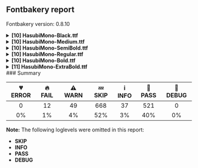 ## Fontbakery report

Fontbakery version: 0.8.10

<details><summary><b>[10] HasubiMono-Black.ttf</b></summary><div><details><summary>🔥 <b>FAIL:</b> Checking OS/2 usWinAscent & usWinDescent. (<a href="https://font-bakery.readthedocs.io/en/stable/fontbakery/profiles/universal.html#com.google.fonts/check/family/win_ascent_and_descent">com.google.fonts/check/family/win_ascent_and_descent</a>)</summary><div>


* 🔥 **FAIL** OS/2.usWinAscent value should be equal or greater than 1035, but got 960 instead [code: ascent]
* 🔥 **FAIL** OS/2.usWinDescent value should be equal or greater than 464, but got 360 instead. [code: descent]
</div></details><details><summary>🔥 <b>FAIL:</b> Checking correctness of monospaced metadata. (<a href="https://font-bakery.readthedocs.io/en/stable/fontbakery/profiles/name.html#com.google.fonts/check/monospace">com.google.fonts/check/monospace</a>)</summary><div>


* 🔥 **FAIL** The PANOSE numbers are incorrect for a monospaced font. Note: Family Type is set to 0, which does not seem right. [code: mono-bad-panose]
* ⚠ **WARN** Font is monospaced but 20 glyphs (3.21%) have a different width. You should check the widths of: ['AE', 'uni0136', 'uni0156', 'aogonek', 'eogonek', 'hbar', 'ij', 'uni0157', 'scedilla', 'uni0219', 'tcaron', 'uni021B', 'uniFEF8', 'uniFEFA', 'uniFEF6', 'lam_alefWaslaar.fina', 'uni066B', 'uni066C', 'guillemotleft', 'logicalnot'] [code: mono-outliers]
</div></details><details><summary>⚠ <b>WARN:</b> Checking OS/2 achVendID. (<a href="https://font-bakery.readthedocs.io/en/stable/fontbakery/profiles/googlefonts.html#com.google.fonts/check/vendor_id">com.google.fonts/check/vendor_id</a>)</summary><div>


* ⚠ **WARN** OS/2 VendorID value 'NONE' is not yet recognized. If you registered it recently, then it's safe to ignore this warning message. Otherwise, you should set it to your own unique 4 character code, and register it with Microsoft at https://www.microsoft.com/typography/links/vendorlist.aspx
 [code: unknown]
</div></details><details><summary>⚠ <b>WARN:</b> Ensure fonts have ScriptLangTags declared on the 'meta' table. (<a href="https://font-bakery.readthedocs.io/en/stable/fontbakery/profiles/googlefonts.html#com.google.fonts/check/meta/script_lang_tags">com.google.fonts/check/meta/script_lang_tags</a>)</summary><div>


* ⚠ **WARN** This font file does not have a 'meta' table. [code: lacks-meta-table]
</div></details><details><summary>⚠ <b>WARN:</b> Check font contains no unreachable glyphs (<a href="https://font-bakery.readthedocs.io/en/stable/fontbakery/profiles/universal.html#com.google.fonts/check/unreachable_glyphs">com.google.fonts/check/unreachable_glyphs</a>)</summary><div>


* ⚠ **WARN** The following glyphs could not be reached by codepoint or substitution rules:

	- doublestrokear

	- gafsarkashabovear

	- gafsarkashcenterar

	- miniKehehar

	- threedotsdownabovear

	- threedotsdowncenterar

	- threedotsupbelowar

	- twodotsverticalabovear 

	- And twodotsverticalbelowar
 [code: unreachable-glyphs]
</div></details><details><summary>⚠ <b>WARN:</b> Check if each glyph has the recommended amount of contours. (<a href="https://font-bakery.readthedocs.io/en/stable/fontbakery/profiles/universal.html#com.google.fonts/check/contour_count">com.google.fonts/check/contour_count</a>)</summary><div>


* ⚠ **WARN** This check inspects the glyph outlines and detects the total number of contours in each of them. The expected values are infered from the typical ammounts of contours observed in a large collection of reference font families. The divergences listed below may simply indicate a significantly different design on some of your glyphs. On the other hand, some of these may flag actual bugs in the font such as glyphs mapped to an incorrect codepoint. Please consider reviewing the design and codepoint assignment of these to make sure they are correct.

The following glyphs do not have the recommended number of contours:

	- Glyph name: onequarter	Contours detected: 1	Expected: 3 or 4

	- Glyph name: onehalf	Contours detected: 1	Expected: 3

	- Glyph name: threequarters	Contours detected: 1	Expected: 3 or 4

	- Glyph name: Ccedilla	Contours detected: 0	Expected: 1 or 2

	- Glyph name: oslash	Contours detected: 2	Expected: 3

	- Glyph name: aogonek	Contours detected: 0	Expected: 2

	- Glyph name: dcaron	Contours detected: 0	Expected: 3

	- Glyph name: dcroat	Contours detected: 0	Expected: 2

	- Glyph name: eogonek	Contours detected: 0	Expected: 2

	- Glyph name: uni0122	Contours detected: 1	Expected: 2

	- Glyph name: uni0123	Contours detected: 0	Expected: 3 or 4

	- Glyph name: hbar	Contours detected: 0	Expected: 1

	- Glyph name: Iogonek	Contours detected: 0	Expected: 1 or 2

	- Glyph name: iogonek	Contours detected: 0	Expected: 2 or 3

	- Glyph name: IJ	Contours detected: 0	Expected: 1 or 2

	- Glyph name: ij	Contours detected: 0	Expected: 3 or 4

	- Glyph name: uni0136	Contours detected: 0	Expected: 2 or 3

	- Glyph name: uni0137	Contours detected: 0	Expected: 2 or 3

	- Glyph name: uni013B	Contours detected: 0	Expected: 2

	- Glyph name: uni013C	Contours detected: 0	Expected: 2

	- Glyph name: Lcaron	Contours detected: 0	Expected: 2

	- Glyph name: lcaron	Contours detected: 0	Expected: 2

	- Glyph name: Lslash	Contours detected: 0	Expected: 1

	- Glyph name: lslash	Contours detected: 0	Expected: 1

	- Glyph name: uni0145	Contours detected: 0	Expected: 2

	- Glyph name: uni0146	Contours detected: 0	Expected: 2

	- Glyph name: Eng	Contours detected: 0	Expected: 1

	- Glyph name: eng	Contours detected: 0	Expected: 1

	- Glyph name: uni0156	Contours detected: 0	Expected: 3

	- Glyph name: uni0157	Contours detected: 0	Expected: 2

	- Glyph name: Scedilla	Contours detected: 0	Expected: 1 or 2

	- Glyph name: scedilla	Contours detected: 0	Expected: 1 or 2

	- Glyph name: tcaron	Contours detected: 0	Expected: 2

	- Glyph name: Uogonek	Contours detected: 0	Expected: 1

	- Glyph name: uogonek	Contours detected: 0	Expected: 1

	- Glyph name: uni0218	Contours detected: 0	Expected: 2

	- Glyph name: uni0219	Contours detected: 0	Expected: 2

	- Glyph name: uni021A	Contours detected: 0	Expected: 2

	- Glyph name: uni021B	Contours detected: 0	Expected: 2

	- Glyph name: ogonek	Contours detected: 0	Expected: 1

	- Glyph name: uni0312	Contours detected: 0	Expected: 1

	- Glyph name: uni0326	Contours detected: 0	Expected: 1

	- Glyph name: uni0327	Contours detected: 0	Expected: 1

	- Glyph name: uni0328	Contours detected: 0	Expected: 1

	- Glyph name: uni1E9E	Contours detected: 0	Expected: 1

	- Glyph name: trademark	Contours detected: 0	Expected: 2

	- Glyph name: Ccedilla	Contours detected: 0	Expected: 1 or 2

	- Glyph name: Eng	Contours detected: 0	Expected: 1

	- Glyph name: IJ	Contours detected: 0	Expected: 1 or 2

	- Glyph name: Iogonek	Contours detected: 0	Expected: 1 or 2

	- Glyph name: Lcaron	Contours detected: 0	Expected: 2

	- Glyph name: Lslash	Contours detected: 0	Expected: 1

	- Glyph name: Uogonek	Contours detected: 0	Expected: 1

	- Glyph name: aogonek	Contours detected: 0	Expected: 2

	- Glyph name: dcaron	Contours detected: 0	Expected: 3

	- Glyph name: dcroat	Contours detected: 0	Expected: 2

	- Glyph name: eng	Contours detected: 0	Expected: 1

	- Glyph name: eogonek	Contours detected: 0	Expected: 2

	- Glyph name: hbar	Contours detected: 0	Expected: 1

	- Glyph name: ij	Contours detected: 0	Expected: 3 or 4

	- Glyph name: iogonek	Contours detected: 0	Expected: 2 or 3

	- Glyph name: lcaron	Contours detected: 0	Expected: 2

	- Glyph name: lslash	Contours detected: 0	Expected: 1

	- Glyph name: ogonek	Contours detected: 0	Expected: 1

	- Glyph name: onehalf	Contours detected: 1	Expected: 3

	- Glyph name: onequarter	Contours detected: 1	Expected: 3 or 4

	- Glyph name: oslash	Contours detected: 2	Expected: 3

	- Glyph name: tcaron	Contours detected: 0	Expected: 2

	- Glyph name: threequarters	Contours detected: 1	Expected: 3 or 4

	- Glyph name: trademark	Contours detected: 0	Expected: 2

	- Glyph name: uni0122	Contours detected: 1	Expected: 2

	- Glyph name: uni0123	Contours detected: 0	Expected: 3 or 4

	- Glyph name: uni0136	Contours detected: 0	Expected: 2 or 3

	- Glyph name: uni0137	Contours detected: 0	Expected: 2 or 3

	- Glyph name: uni013B	Contours detected: 0	Expected: 2

	- Glyph name: uni013C	Contours detected: 0	Expected: 2

	- Glyph name: uni0145	Contours detected: 0	Expected: 2

	- Glyph name: uni0146	Contours detected: 0	Expected: 2

	- Glyph name: uni0156	Contours detected: 0	Expected: 3

	- Glyph name: uni0157	Contours detected: 0	Expected: 2

	- Glyph name: uni0218	Contours detected: 0	Expected: 2

	- Glyph name: uni0219	Contours detected: 0	Expected: 2

	- Glyph name: uni021A	Contours detected: 0	Expected: 2

	- Glyph name: uni021B	Contours detected: 0	Expected: 2

	- Glyph name: uni0312	Contours detected: 0	Expected: 1

	- Glyph name: uni0326	Contours detected: 0	Expected: 1

	- Glyph name: uni0327	Contours detected: 0	Expected: 1

	- Glyph name: uni0328	Contours detected: 0	Expected: 1

	- Glyph name: uni1E9E	Contours detected: 0	Expected: 1 

	- And Glyph name: uogonek	Contours detected: 0	Expected: 1
 [code: contour-count]
</div></details><details><summary>⚠ <b>WARN:</b> Ensure dotted circle glyph is present and can attach marks. (<a href="https://font-bakery.readthedocs.io/en/stable/fontbakery/profiles/universal.html#com.google.fonts/check/dotted_circle">com.google.fonts/check/dotted_circle</a>)</summary><div>


* ⚠ **WARN** No dotted circle glyph present [code: missing-dotted-circle]
</div></details><details><summary>⚠ <b>WARN:</b> Are there any misaligned on-curve points? (<a href="https://font-bakery.readthedocs.io/en/stable/fontbakery/profiles/<Section: Outline Correctness Checks>.html#com.google.fonts/check/outline_alignment_miss">com.google.fonts/check/outline_alignment_miss</a>)</summary><div>


* ⚠ **WARN** The following glyphs have on-curve points which have potentially incorrect y coordinates:

	* a (U+0061): X=135.0,Y=0.5 (should be at baseline 0?)

	* a (U+0061): X=340.5,Y=510.0 (should be at x-height 512?)

	* b (U+0062): X=216.5,Y=-2.0 (should be at baseline 0?)

	* c (U+0063): X=357.5,Y=510.5 (should be at x-height 512?)

	* d (U+0064): X=267.0,Y=-2.0 (should be at baseline 0?)

	* m (U+006D): X=166.0,Y=510.5 (should be at x-height 512?)

	* m (U+006D): X=257.0,Y=510.5 (should be at x-height 512?)

	* m (U+006D): X=321.0,Y=510.5 (should be at x-height 512?)

	* p (U+0070): X=195.0,Y=510.0 (should be at x-height 512?)

	* q (U+0071): X=317.5,Y=510.0 (should be at x-height 512?)

	* r (U+0072): X=287.5,Y=513.0 (should be at x-height 512?)

	* s (U+0073): X=177.5,Y=-2.0 (should be at baseline 0?)

	* copyright (U+00A9): X=370.0,Y=-0.5 (should be at baseline 0?)

	* copyright (U+00A9): X=142.5,Y=-0.5 (should be at baseline 0?)

	* newGlyph (U+00B5): X=184.0,Y=-1.5 (should be at baseline 0?)

	* agrave (U+00E0): X=135.0,Y=0.5 (should be at baseline 0?)

	* aacute (U+00E1): X=135.0,Y=0.5 (should be at baseline 0?)

	* acircumflex (U+00E2): X=135.0,Y=0.5 (should be at baseline 0?)

	* atilde (U+00E3): X=135.0,Y=0.5 (should be at baseline 0?)

	* adieresis (U+00E4): X=135.0,Y=0.5 (should be at baseline 0?)

	* aring (U+00E5): X=135.0,Y=0.5 (should be at baseline 0?)

	* ae (U+00E6): X=461.5,Y=1.5 (should be at baseline 0?)

	* ae (U+00E6): X=38.5,Y=0.5 (should be at baseline 0?)

	* eth (U+00F0): X=299.5,Y=1.0 (should be at baseline 0?)

	* thorn (U+00FE): X=212.5,Y=1.0 (should be at baseline 0?)

	* amacron (U+0101): X=135.0,Y=0.5 (should be at baseline 0?)

	* abreve (U+0103): X=135.0,Y=0.5 (should be at baseline 0?)

	* oe (U+0153): X=455.5,Y=1.5 (should be at baseline 0?)

	* oe (U+0153): X=221.0,Y=-2.0 (should be at baseline 0?)

	* sacute (U+015B): X=177.5,Y=-2.0 (should be at baseline 0?)

	* scaron (U+0161): X=177.5,Y=-2.0 (should be at baseline 0?)

	* uni0635 (U+0635): X=128.0,Y=-261.0 (should be at descender -260?)

	* uni0635 (U+0635): X=-32.0,Y=-261.0 (should be at descender -260?)

	* uni0636 (U+0636): X=128.0,Y=-261.0 (should be at descender -260?)

	* uni0636 (U+0636): X=-32.0,Y=-261.0 (should be at descender -260?)

	* uni0654 (U+0654): X=300.0,Y=734.0 (should be at cap-height 736?) 

	* And uni0654 (U+0654): X=273.0,Y=734.0 (should be at cap-height 736?) [code: found-misalignments]
</div></details><details><summary>⚠ <b>WARN:</b> Do any segments have colinear vectors? (<a href="https://font-bakery.readthedocs.io/en/stable/fontbakery/profiles/<Section: Outline Correctness Checks>.html#com.google.fonts/check/outline_colinear_vectors">com.google.fonts/check/outline_colinear_vectors</a>)</summary><div>


* ⚠ **WARN** The following glyphs have colinear vectors:

	* W (U+0057): L<<51.0,8.0>--<0.0,656.0>> -> L<<0.0,656.0>--<0.0,728.0>>

	* W (U+0057): L<<512.0,728.0>--<512.0,656.0>> -> L<<512.0,656.0>--<461.0,8.0>>

	* Wacute (U+1E82): L<<51.0,8.0>--<0.0,656.0>> -> L<<0.0,656.0>--<0.0,728.0>>

	* Wacute (U+1E82): L<<512.0,728.0>--<512.0,656.0>> -> L<<512.0,656.0>--<461.0,8.0>>

	* Wcircumflex (U+0174): L<<51.0,8.0>--<0.0,656.0>> -> L<<0.0,656.0>--<0.0,728.0>>

	* Wcircumflex (U+0174): L<<512.0,728.0>--<512.0,656.0>> -> L<<512.0,656.0>--<461.0,8.0>>

	* Wdieresis (U+1E84): L<<51.0,8.0>--<0.0,656.0>> -> L<<0.0,656.0>--<0.0,728.0>>

	* Wdieresis (U+1E84): L<<512.0,728.0>--<512.0,656.0>> -> L<<512.0,656.0>--<461.0,8.0>>

	* Wgrave (U+1E80): L<<51.0,8.0>--<0.0,656.0>> -> L<<0.0,656.0>--<0.0,728.0>>

	* Wgrave (U+1E80): L<<512.0,728.0>--<512.0,656.0>> -> L<<512.0,656.0>--<461.0,8.0>>

	* w (U+0077): L<<93.0,504.0>--<93.0,496.0>> -> L<<93.0,496.0>--<130.0,102.0>>

	* wacute (U+1E83): L<<93.0,504.0>--<93.0,496.0>> -> L<<93.0,496.0>--<130.0,102.0>>

	* wcircumflex (U+0175): L<<93.0,504.0>--<93.0,496.0>> -> L<<93.0,496.0>--<130.0,102.0>>

	* wdieresis (U+1E85): L<<93.0,504.0>--<93.0,496.0>> -> L<<93.0,496.0>--<130.0,102.0>> 

	* And wgrave (U+1E81): L<<93.0,504.0>--<93.0,496.0>> -> L<<93.0,496.0>--<130.0,102.0>> [code: found-colinear-vectors]
</div></details><details><summary>⚠ <b>WARN:</b> Do outlines contain any semi-vertical or semi-horizontal lines? (<a href="https://font-bakery.readthedocs.io/en/stable/fontbakery/profiles/<Section: Outline Correctness Checks>.html#com.google.fonts/check/outline_semi_vertical">com.google.fonts/check/outline_semi_vertical</a>)</summary><div>


* ⚠ **WARN** The following glyphs have semi-vertical/semi-horizontal lines:

	* newGlyph (U+00B5): L<<59.0,-208.0>--<58.0,513.0>> 

	* And uniFEDC (U+FEDC): L<<481.0,148.0>--<480.0,8.0>> [code: found-semi-vertical]
</div></details><br></div></details><details><summary><b>[10] HasubiMono-Medium.ttf</b></summary><div><details><summary>🔥 <b>FAIL:</b> Checking OS/2 usWinAscent & usWinDescent. (<a href="https://font-bakery.readthedocs.io/en/stable/fontbakery/profiles/universal.html#com.google.fonts/check/family/win_ascent_and_descent">com.google.fonts/check/family/win_ascent_and_descent</a>)</summary><div>


* 🔥 **FAIL** OS/2.usWinAscent value should be equal or greater than 1035, but got 960 instead [code: ascent]
* 🔥 **FAIL** OS/2.usWinDescent value should be equal or greater than 464, but got 360 instead. [code: descent]
</div></details><details><summary>🔥 <b>FAIL:</b> Checking correctness of monospaced metadata. (<a href="https://font-bakery.readthedocs.io/en/stable/fontbakery/profiles/name.html#com.google.fonts/check/monospace">com.google.fonts/check/monospace</a>)</summary><div>


* 🔥 **FAIL** The PANOSE numbers are incorrect for a monospaced font. Note: Family Type is set to 0, which does not seem right. [code: mono-bad-panose]
* ⚠ **WARN** Font is monospaced but 34 glyphs (5.46%) have a different width. You should check the widths of: ['AE', 'uni0136', 'Lcaron', 'uni0145', 'Eng', 'uni0156', 'aogonek', 'dcaron', 'dcroat', 'eogonek', 'uni0123', 'hbar', 'ij', 'lcaron', 'uni013C', 'lslash', 'uni0146', 'eng', 'uni0157', 'scedilla', 'uni0219', 'tcaron', 'uni021B', 'uogonek', 'uniFEF8', 'uniFEFA', 'uniFEF6', 'lam_alefWaslaar.fina', 'uni066B', 'uni066C', 'uni2074', 'guillemotleft', 'trademark', 'logicalnot'] [code: mono-outliers]
</div></details><details><summary>⚠ <b>WARN:</b> Checking OS/2 achVendID. (<a href="https://font-bakery.readthedocs.io/en/stable/fontbakery/profiles/googlefonts.html#com.google.fonts/check/vendor_id">com.google.fonts/check/vendor_id</a>)</summary><div>


* ⚠ **WARN** OS/2 VendorID value 'NONE' is not yet recognized. If you registered it recently, then it's safe to ignore this warning message. Otherwise, you should set it to your own unique 4 character code, and register it with Microsoft at https://www.microsoft.com/typography/links/vendorlist.aspx
 [code: unknown]
</div></details><details><summary>⚠ <b>WARN:</b> Ensure fonts have ScriptLangTags declared on the 'meta' table. (<a href="https://font-bakery.readthedocs.io/en/stable/fontbakery/profiles/googlefonts.html#com.google.fonts/check/meta/script_lang_tags">com.google.fonts/check/meta/script_lang_tags</a>)</summary><div>


* ⚠ **WARN** This font file does not have a 'meta' table. [code: lacks-meta-table]
</div></details><details><summary>⚠ <b>WARN:</b> Check font contains no unreachable glyphs (<a href="https://font-bakery.readthedocs.io/en/stable/fontbakery/profiles/universal.html#com.google.fonts/check/unreachable_glyphs">com.google.fonts/check/unreachable_glyphs</a>)</summary><div>


* ⚠ **WARN** The following glyphs could not be reached by codepoint or substitution rules:

	- doublestrokear

	- gafsarkashabovear

	- gafsarkashcenterar

	- miniKehehar

	- threedotsdownabovear

	- threedotsdowncenterar

	- threedotsupbelowar

	- twodotsverticalabovear 

	- And twodotsverticalbelowar
 [code: unreachable-glyphs]
</div></details><details><summary>⚠ <b>WARN:</b> Check if each glyph has the recommended amount of contours. (<a href="https://font-bakery.readthedocs.io/en/stable/fontbakery/profiles/universal.html#com.google.fonts/check/contour_count">com.google.fonts/check/contour_count</a>)</summary><div>


* ⚠ **WARN** This check inspects the glyph outlines and detects the total number of contours in each of them. The expected values are infered from the typical ammounts of contours observed in a large collection of reference font families. The divergences listed below may simply indicate a significantly different design on some of your glyphs. On the other hand, some of these may flag actual bugs in the font such as glyphs mapped to an incorrect codepoint. Please consider reviewing the design and codepoint assignment of these to make sure they are correct.

The following glyphs do not have the recommended number of contours:

	- Glyph name: onequarter	Contours detected: 1	Expected: 3 or 4

	- Glyph name: onehalf	Contours detected: 1	Expected: 3

	- Glyph name: threequarters	Contours detected: 1	Expected: 3 or 4

	- Glyph name: Ccedilla	Contours detected: 0	Expected: 1 or 2

	- Glyph name: oslash	Contours detected: 2	Expected: 3

	- Glyph name: aogonek	Contours detected: 0	Expected: 2

	- Glyph name: dcaron	Contours detected: 0	Expected: 3

	- Glyph name: dcroat	Contours detected: 0	Expected: 2

	- Glyph name: eogonek	Contours detected: 0	Expected: 2

	- Glyph name: uni0122	Contours detected: 1	Expected: 2

	- Glyph name: uni0123	Contours detected: 0	Expected: 3 or 4

	- Glyph name: hbar	Contours detected: 0	Expected: 1

	- Glyph name: Iogonek	Contours detected: 0	Expected: 1 or 2

	- Glyph name: iogonek	Contours detected: 0	Expected: 2 or 3

	- Glyph name: IJ	Contours detected: 0	Expected: 1 or 2

	- Glyph name: ij	Contours detected: 0	Expected: 3 or 4

	- Glyph name: uni0136	Contours detected: 0	Expected: 2 or 3

	- Glyph name: uni0137	Contours detected: 0	Expected: 2 or 3

	- Glyph name: uni013B	Contours detected: 0	Expected: 2

	- Glyph name: uni013C	Contours detected: 0	Expected: 2

	- Glyph name: Lcaron	Contours detected: 0	Expected: 2

	- Glyph name: lcaron	Contours detected: 0	Expected: 2

	- Glyph name: Lslash	Contours detected: 0	Expected: 1

	- Glyph name: lslash	Contours detected: 0	Expected: 1

	- Glyph name: uni0145	Contours detected: 0	Expected: 2

	- Glyph name: uni0146	Contours detected: 0	Expected: 2

	- Glyph name: Eng	Contours detected: 0	Expected: 1

	- Glyph name: eng	Contours detected: 0	Expected: 1

	- Glyph name: uni0156	Contours detected: 0	Expected: 3

	- Glyph name: uni0157	Contours detected: 0	Expected: 2

	- Glyph name: Scedilla	Contours detected: 0	Expected: 1 or 2

	- Glyph name: scedilla	Contours detected: 0	Expected: 1 or 2

	- Glyph name: tcaron	Contours detected: 0	Expected: 2

	- Glyph name: Uogonek	Contours detected: 0	Expected: 1

	- Glyph name: uogonek	Contours detected: 0	Expected: 1

	- Glyph name: uni0218	Contours detected: 0	Expected: 2

	- Glyph name: uni0219	Contours detected: 0	Expected: 2

	- Glyph name: uni021A	Contours detected: 0	Expected: 2

	- Glyph name: uni021B	Contours detected: 0	Expected: 2

	- Glyph name: ogonek	Contours detected: 0	Expected: 1

	- Glyph name: uni0312	Contours detected: 0	Expected: 1

	- Glyph name: uni0326	Contours detected: 0	Expected: 1

	- Glyph name: uni0327	Contours detected: 0	Expected: 1

	- Glyph name: uni0328	Contours detected: 0	Expected: 1

	- Glyph name: uni1E9E	Contours detected: 0	Expected: 1

	- Glyph name: trademark	Contours detected: 0	Expected: 2

	- Glyph name: Ccedilla	Contours detected: 0	Expected: 1 or 2

	- Glyph name: Eng	Contours detected: 0	Expected: 1

	- Glyph name: IJ	Contours detected: 0	Expected: 1 or 2

	- Glyph name: Iogonek	Contours detected: 0	Expected: 1 or 2

	- Glyph name: Lcaron	Contours detected: 0	Expected: 2

	- Glyph name: Lslash	Contours detected: 0	Expected: 1

	- Glyph name: Uogonek	Contours detected: 0	Expected: 1

	- Glyph name: aogonek	Contours detected: 0	Expected: 2

	- Glyph name: dcaron	Contours detected: 0	Expected: 3

	- Glyph name: dcroat	Contours detected: 0	Expected: 2

	- Glyph name: eng	Contours detected: 0	Expected: 1

	- Glyph name: eogonek	Contours detected: 0	Expected: 2

	- Glyph name: hbar	Contours detected: 0	Expected: 1

	- Glyph name: ij	Contours detected: 0	Expected: 3 or 4

	- Glyph name: iogonek	Contours detected: 0	Expected: 2 or 3

	- Glyph name: lcaron	Contours detected: 0	Expected: 2

	- Glyph name: lslash	Contours detected: 0	Expected: 1

	- Glyph name: ogonek	Contours detected: 0	Expected: 1

	- Glyph name: onehalf	Contours detected: 1	Expected: 3

	- Glyph name: onequarter	Contours detected: 1	Expected: 3 or 4

	- Glyph name: oslash	Contours detected: 2	Expected: 3

	- Glyph name: tcaron	Contours detected: 0	Expected: 2

	- Glyph name: threequarters	Contours detected: 1	Expected: 3 or 4

	- Glyph name: trademark	Contours detected: 0	Expected: 2

	- Glyph name: uni0122	Contours detected: 1	Expected: 2

	- Glyph name: uni0123	Contours detected: 0	Expected: 3 or 4

	- Glyph name: uni0136	Contours detected: 0	Expected: 2 or 3

	- Glyph name: uni0137	Contours detected: 0	Expected: 2 or 3

	- Glyph name: uni013B	Contours detected: 0	Expected: 2

	- Glyph name: uni013C	Contours detected: 0	Expected: 2

	- Glyph name: uni0145	Contours detected: 0	Expected: 2

	- Glyph name: uni0146	Contours detected: 0	Expected: 2

	- Glyph name: uni0156	Contours detected: 0	Expected: 3

	- Glyph name: uni0157	Contours detected: 0	Expected: 2

	- Glyph name: uni0218	Contours detected: 0	Expected: 2

	- Glyph name: uni0219	Contours detected: 0	Expected: 2

	- Glyph name: uni021A	Contours detected: 0	Expected: 2

	- Glyph name: uni021B	Contours detected: 0	Expected: 2

	- Glyph name: uni0312	Contours detected: 0	Expected: 1

	- Glyph name: uni0326	Contours detected: 0	Expected: 1

	- Glyph name: uni0327	Contours detected: 0	Expected: 1

	- Glyph name: uni0328	Contours detected: 0	Expected: 1

	- Glyph name: uni1E9E	Contours detected: 0	Expected: 1 

	- And Glyph name: uogonek	Contours detected: 0	Expected: 1
 [code: contour-count]
</div></details><details><summary>⚠ <b>WARN:</b> Ensure dotted circle glyph is present and can attach marks. (<a href="https://font-bakery.readthedocs.io/en/stable/fontbakery/profiles/universal.html#com.google.fonts/check/dotted_circle">com.google.fonts/check/dotted_circle</a>)</summary><div>


* ⚠ **WARN** No dotted circle glyph present [code: missing-dotted-circle]
</div></details><details><summary>⚠ <b>WARN:</b> Are there any misaligned on-curve points? (<a href="https://font-bakery.readthedocs.io/en/stable/fontbakery/profiles/<Section: Outline Correctness Checks>.html#com.google.fonts/check/outline_alignment_miss">com.google.fonts/check/outline_alignment_miss</a>)</summary><div>


* ⚠ **WARN** The following glyphs have on-curve points which have potentially incorrect y coordinates:

	* a (U+0061): X=135.0,Y=0.5 (should be at baseline 0?)

	* a (U+0061): X=340.0,Y=510.0 (should be at x-height 512?)

	* d (U+0064): X=303.0,Y=511.0 (should be at x-height 512?)

	* h (U+0068): X=79.0,Y=734.0 (should be at cap-height 736?)

	* h (U+0068): X=151.0,Y=734.0 (should be at cap-height 736?)

	* p (U+0070): X=195.0,Y=510.0 (should be at x-height 512?)

	* q (U+0071): X=317.5,Y=510.0 (should be at x-height 512?)

	* r (U+0072): X=283.5,Y=513.0 (should be at x-height 512?)

	* s (U+0073): X=351.5,Y=-2.0 (should be at baseline 0?)

	* w (U+0077): X=416.0,Y=511.0 (should be at x-height 512?)

	* copyright (U+00A9): X=370.0,Y=-0.5 (should be at baseline 0?)

	* copyright (U+00A9): X=142.5,Y=-0.5 (should be at baseline 0?)

	* newGlyph (U+00B5): X=184.0,Y=-1.5 (should be at baseline 0?)

	* Agrave (U+00C0): X=151.0,Y=938.0 (should be at ascender 940?)

	* Agrave (U+00C0): X=243.0,Y=938.0 (should be at ascender 940?)

	* Aacute (U+00C1): X=277.0,Y=938.0 (should be at ascender 940?)

	* Aacute (U+00C1): X=369.0,Y=938.0 (should be at ascender 940?)

	* Acircumflex (U+00C2): X=208.0,Y=938.0 (should be at ascender 940?)

	* Acircumflex (U+00C2): X=304.0,Y=938.0 (should be at ascender 940?)

	* agrave (U+00E0): X=135.0,Y=0.5 (should be at baseline 0?)

	* aacute (U+00E1): X=135.0,Y=0.5 (should be at baseline 0?)

	* acircumflex (U+00E2): X=135.0,Y=0.5 (should be at baseline 0?)

	* atilde (U+00E3): X=135.0,Y=0.5 (should be at baseline 0?)

	* adieresis (U+00E4): X=135.0,Y=0.5 (should be at baseline 0?)

	* aring (U+00E5): X=135.0,Y=0.5 (should be at baseline 0?)

	* ae (U+00E6): X=461.5,Y=1.5 (should be at baseline 0?)

	* ae (U+00E6): X=38.5,Y=0.5 (should be at baseline 0?)

	* eth (U+00F0): X=299.5,Y=1.0 (should be at baseline 0?)

	* thorn (U+00FE): X=212.5,Y=1.0 (should be at baseline 0?)

	* amacron (U+0101): X=135.0,Y=0.5 (should be at baseline 0?)

	* abreve (U+0103): X=135.0,Y=0.5 (should be at baseline 0?)

	* Cacute (U+0106): X=277.0,Y=938.0 (should be at ascender 940?)

	* Cacute (U+0106): X=369.0,Y=938.0 (should be at ascender 940?)

	* Ccaron (U+010C): X=128.0,Y=942.0 (should be at ascender 940?)

	* Ccaron (U+010C): X=176.0,Y=942.0 (should be at ascender 940?)

	* Ccaron (U+010C): X=336.0,Y=942.0 (should be at ascender 940?)

	* Ccaron (U+010C): X=384.0,Y=942.0 (should be at ascender 940?)

	* oe (U+0153): X=455.5,Y=1.5 (should be at baseline 0?)

	* oe (U+0153): X=221.0,Y=-2.0 (should be at baseline 0?)

	* sacute (U+015B): X=351.5,Y=-2.0 (should be at baseline 0?)

	* scaron (U+0161): X=351.5,Y=-2.0 (should be at baseline 0?)

	* uni0635 (U+0635): X=128.0,Y=-261.0 (should be at descender -260?)

	* uni0635 (U+0635): X=-32.0,Y=-261.0 (should be at descender -260?)

	* uni0636 (U+0636): X=128.0,Y=-261.0 (should be at descender -260?) 

	* And uni0636 (U+0636): X=-32.0,Y=-261.0 (should be at descender -260?) [code: found-misalignments]
</div></details><details><summary>⚠ <b>WARN:</b> Do any segments have colinear vectors? (<a href="https://font-bakery.readthedocs.io/en/stable/fontbakery/profiles/<Section: Outline Correctness Checks>.html#com.google.fonts/check/outline_colinear_vectors">com.google.fonts/check/outline_colinear_vectors</a>)</summary><div>


* ⚠ **WARN** The following glyphs have colinear vectors:

	* W (U+0057): L<<492.0,728.0>--<492.0,709.0>> -> L<<492.0,709.0>--<441.0,8.0>>

	* W (U+0057): L<<71.0,8.0>--<20.0,709.0>> -> L<<20.0,709.0>--<20.0,728.0>>

	* Wacute (U+1E82): L<<492.0,728.0>--<492.0,709.0>> -> L<<492.0,709.0>--<441.0,8.0>>

	* Wacute (U+1E82): L<<71.0,8.0>--<20.0,709.0>> -> L<<20.0,709.0>--<20.0,728.0>>

	* Wcircumflex (U+0174): L<<492.0,728.0>--<492.0,709.0>> -> L<<492.0,709.0>--<441.0,8.0>>

	* Wcircumflex (U+0174): L<<71.0,8.0>--<20.0,709.0>> -> L<<20.0,709.0>--<20.0,728.0>>

	* Wdieresis (U+1E84): L<<492.0,728.0>--<492.0,709.0>> -> L<<492.0,709.0>--<441.0,8.0>>

	* Wdieresis (U+1E84): L<<71.0,8.0>--<20.0,709.0>> -> L<<20.0,709.0>--<20.0,728.0>>

	* Wgrave (U+1E80): L<<492.0,728.0>--<492.0,709.0>> -> L<<492.0,709.0>--<441.0,8.0>>

	* Wgrave (U+1E80): L<<71.0,8.0>--<20.0,709.0>> -> L<<20.0,709.0>--<20.0,728.0>>

	* backslash (U+005C): L<<148.0,697.0>--<395.0,-40.0>> -> L<<395.0,-40.0>--<441.0,-207.0>>

	* backslash (U+005C): L<<364.0,-201.0>--<117.0,536.0>> -> L<<117.0,536.0>--<71.0,703.0>>

	* w (U+0077): L<<364.0,97.0>--<403.0,432.0>> -> L<<403.0,432.0>--<416.0,511.0>>

	* wacute (U+1E83): L<<364.0,97.0>--<403.0,432.0>> -> L<<403.0,432.0>--<416.0,511.0>>

	* wcircumflex (U+0175): L<<364.0,97.0>--<403.0,432.0>> -> L<<403.0,432.0>--<416.0,511.0>>

	* wdieresis (U+1E85): L<<364.0,97.0>--<403.0,432.0>> -> L<<403.0,432.0>--<416.0,511.0>> 

	* And wgrave (U+1E81): L<<364.0,97.0>--<403.0,432.0>> -> L<<403.0,432.0>--<416.0,511.0>> [code: found-colinear-vectors]
</div></details><details><summary>⚠ <b>WARN:</b> Do outlines contain any semi-vertical or semi-horizontal lines? (<a href="https://font-bakery.readthedocs.io/en/stable/fontbakery/profiles/<Section: Outline Correctness Checks>.html#com.google.fonts/check/outline_semi_vertical">com.google.fonts/check/outline_semi_vertical</a>)</summary><div>


* ⚠ **WARN** The following glyphs have semi-vertical/semi-horizontal lines:

	* newGlyph (U+00B5): L<<59.0,-208.0>--<58.0,513.0>> [code: found-semi-vertical]
</div></details><br></div></details><details><summary><b>[10] HasubiMono-SemiBold.ttf</b></summary><div><details><summary>🔥 <b>FAIL:</b> Checking OS/2 usWinAscent & usWinDescent. (<a href="https://font-bakery.readthedocs.io/en/stable/fontbakery/profiles/universal.html#com.google.fonts/check/family/win_ascent_and_descent">com.google.fonts/check/family/win_ascent_and_descent</a>)</summary><div>


* 🔥 **FAIL** OS/2.usWinAscent value should be equal or greater than 1035, but got 960 instead [code: ascent]
* 🔥 **FAIL** OS/2.usWinDescent value should be equal or greater than 464, but got 360 instead. [code: descent]
</div></details><details><summary>🔥 <b>FAIL:</b> Checking correctness of monospaced metadata. (<a href="https://font-bakery.readthedocs.io/en/stable/fontbakery/profiles/name.html#com.google.fonts/check/monospace">com.google.fonts/check/monospace</a>)</summary><div>


* 🔥 **FAIL** The PANOSE numbers are incorrect for a monospaced font. Note: Family Type is set to 0, which does not seem right. [code: mono-bad-panose]
* ⚠ **WARN** Font is monospaced but 34 glyphs (5.46%) have a different width. You should check the widths of: ['AE', 'uni0136', 'Lcaron', 'uni0145', 'Eng', 'uni0156', 'aogonek', 'dcaron', 'dcroat', 'eogonek', 'uni0123', 'hbar', 'ij', 'lcaron', 'uni013C', 'lslash', 'uni0146', 'eng', 'uni0157', 'scedilla', 'uni0219', 'tcaron', 'uni021B', 'uogonek', 'uniFEF8', 'uniFEFA', 'uniFEF6', 'lam_alefWaslaar.fina', 'uni066B', 'uni066C', 'uni2074', 'guillemotleft', 'trademark', 'logicalnot'] [code: mono-outliers]
</div></details><details><summary>⚠ <b>WARN:</b> Checking OS/2 achVendID. (<a href="https://font-bakery.readthedocs.io/en/stable/fontbakery/profiles/googlefonts.html#com.google.fonts/check/vendor_id">com.google.fonts/check/vendor_id</a>)</summary><div>


* ⚠ **WARN** OS/2 VendorID value 'NONE' is not yet recognized. If you registered it recently, then it's safe to ignore this warning message. Otherwise, you should set it to your own unique 4 character code, and register it with Microsoft at https://www.microsoft.com/typography/links/vendorlist.aspx
 [code: unknown]
</div></details><details><summary>⚠ <b>WARN:</b> Ensure fonts have ScriptLangTags declared on the 'meta' table. (<a href="https://font-bakery.readthedocs.io/en/stable/fontbakery/profiles/googlefonts.html#com.google.fonts/check/meta/script_lang_tags">com.google.fonts/check/meta/script_lang_tags</a>)</summary><div>


* ⚠ **WARN** This font file does not have a 'meta' table. [code: lacks-meta-table]
</div></details><details><summary>⚠ <b>WARN:</b> Check font contains no unreachable glyphs (<a href="https://font-bakery.readthedocs.io/en/stable/fontbakery/profiles/universal.html#com.google.fonts/check/unreachable_glyphs">com.google.fonts/check/unreachable_glyphs</a>)</summary><div>


* ⚠ **WARN** The following glyphs could not be reached by codepoint or substitution rules:

	- doublestrokear

	- gafsarkashabovear

	- gafsarkashcenterar

	- miniKehehar

	- threedotsdownabovear

	- threedotsdowncenterar

	- threedotsupbelowar

	- twodotsverticalabovear 

	- And twodotsverticalbelowar
 [code: unreachable-glyphs]
</div></details><details><summary>⚠ <b>WARN:</b> Check if each glyph has the recommended amount of contours. (<a href="https://font-bakery.readthedocs.io/en/stable/fontbakery/profiles/universal.html#com.google.fonts/check/contour_count">com.google.fonts/check/contour_count</a>)</summary><div>


* ⚠ **WARN** This check inspects the glyph outlines and detects the total number of contours in each of them. The expected values are infered from the typical ammounts of contours observed in a large collection of reference font families. The divergences listed below may simply indicate a significantly different design on some of your glyphs. On the other hand, some of these may flag actual bugs in the font such as glyphs mapped to an incorrect codepoint. Please consider reviewing the design and codepoint assignment of these to make sure they are correct.

The following glyphs do not have the recommended number of contours:

	- Glyph name: colon	Contours detected: 1	Expected: 2

	- Glyph name: onequarter	Contours detected: 1	Expected: 3 or 4

	- Glyph name: onehalf	Contours detected: 1	Expected: 3

	- Glyph name: threequarters	Contours detected: 1	Expected: 3 or 4

	- Glyph name: Ccedilla	Contours detected: 0	Expected: 1 or 2

	- Glyph name: oslash	Contours detected: 2	Expected: 3

	- Glyph name: aogonek	Contours detected: 0	Expected: 2

	- Glyph name: dcaron	Contours detected: 0	Expected: 3

	- Glyph name: dcroat	Contours detected: 0	Expected: 2

	- Glyph name: eogonek	Contours detected: 0	Expected: 2

	- Glyph name: uni0122	Contours detected: 1	Expected: 2

	- Glyph name: uni0123	Contours detected: 0	Expected: 3 or 4

	- Glyph name: hbar	Contours detected: 0	Expected: 1

	- Glyph name: Iogonek	Contours detected: 0	Expected: 1 or 2

	- Glyph name: iogonek	Contours detected: 0	Expected: 2 or 3

	- Glyph name: IJ	Contours detected: 0	Expected: 1 or 2

	- Glyph name: ij	Contours detected: 0	Expected: 3 or 4

	- Glyph name: uni0136	Contours detected: 0	Expected: 2 or 3

	- Glyph name: uni0137	Contours detected: 0	Expected: 2 or 3

	- Glyph name: uni013B	Contours detected: 0	Expected: 2

	- Glyph name: uni013C	Contours detected: 0	Expected: 2

	- Glyph name: Lcaron	Contours detected: 0	Expected: 2

	- Glyph name: lcaron	Contours detected: 0	Expected: 2

	- Glyph name: Lslash	Contours detected: 0	Expected: 1

	- Glyph name: lslash	Contours detected: 0	Expected: 1

	- Glyph name: uni0145	Contours detected: 0	Expected: 2

	- Glyph name: uni0146	Contours detected: 0	Expected: 2

	- Glyph name: Eng	Contours detected: 0	Expected: 1

	- Glyph name: eng	Contours detected: 0	Expected: 1

	- Glyph name: uni0156	Contours detected: 0	Expected: 3

	- Glyph name: uni0157	Contours detected: 0	Expected: 2

	- Glyph name: Scedilla	Contours detected: 0	Expected: 1 or 2

	- Glyph name: scedilla	Contours detected: 0	Expected: 1 or 2

	- Glyph name: tcaron	Contours detected: 0	Expected: 2

	- Glyph name: Uogonek	Contours detected: 0	Expected: 1

	- Glyph name: uogonek	Contours detected: 0	Expected: 1

	- Glyph name: uni0218	Contours detected: 0	Expected: 2

	- Glyph name: uni0219	Contours detected: 0	Expected: 2

	- Glyph name: uni021A	Contours detected: 0	Expected: 2

	- Glyph name: uni021B	Contours detected: 0	Expected: 2

	- Glyph name: ogonek	Contours detected: 0	Expected: 1

	- Glyph name: uni0312	Contours detected: 0	Expected: 1

	- Glyph name: uni0326	Contours detected: 0	Expected: 1

	- Glyph name: uni0327	Contours detected: 0	Expected: 1

	- Glyph name: uni0328	Contours detected: 0	Expected: 1

	- Glyph name: uni1E9E	Contours detected: 0	Expected: 1

	- Glyph name: trademark	Contours detected: 0	Expected: 2

	- Glyph name: Ccedilla	Contours detected: 0	Expected: 1 or 2

	- Glyph name: Eng	Contours detected: 0	Expected: 1

	- Glyph name: IJ	Contours detected: 0	Expected: 1 or 2

	- Glyph name: Iogonek	Contours detected: 0	Expected: 1 or 2

	- Glyph name: Lcaron	Contours detected: 0	Expected: 2

	- Glyph name: Lslash	Contours detected: 0	Expected: 1

	- Glyph name: Uogonek	Contours detected: 0	Expected: 1

	- Glyph name: aogonek	Contours detected: 0	Expected: 2

	- Glyph name: colon	Contours detected: 1	Expected: 2

	- Glyph name: dcaron	Contours detected: 0	Expected: 3

	- Glyph name: dcroat	Contours detected: 0	Expected: 2

	- Glyph name: eng	Contours detected: 0	Expected: 1

	- Glyph name: eogonek	Contours detected: 0	Expected: 2

	- Glyph name: hbar	Contours detected: 0	Expected: 1

	- Glyph name: ij	Contours detected: 0	Expected: 3 or 4

	- Glyph name: iogonek	Contours detected: 0	Expected: 2 or 3

	- Glyph name: lcaron	Contours detected: 0	Expected: 2

	- Glyph name: lslash	Contours detected: 0	Expected: 1

	- Glyph name: ogonek	Contours detected: 0	Expected: 1

	- Glyph name: onehalf	Contours detected: 1	Expected: 3

	- Glyph name: onequarter	Contours detected: 1	Expected: 3 or 4

	- Glyph name: oslash	Contours detected: 2	Expected: 3

	- Glyph name: tcaron	Contours detected: 0	Expected: 2

	- Glyph name: threequarters	Contours detected: 1	Expected: 3 or 4

	- Glyph name: trademark	Contours detected: 0	Expected: 2

	- Glyph name: uni0122	Contours detected: 1	Expected: 2

	- Glyph name: uni0123	Contours detected: 0	Expected: 3 or 4

	- Glyph name: uni0136	Contours detected: 0	Expected: 2 or 3

	- Glyph name: uni0137	Contours detected: 0	Expected: 2 or 3

	- Glyph name: uni013B	Contours detected: 0	Expected: 2

	- Glyph name: uni013C	Contours detected: 0	Expected: 2

	- Glyph name: uni0145	Contours detected: 0	Expected: 2

	- Glyph name: uni0146	Contours detected: 0	Expected: 2

	- Glyph name: uni0156	Contours detected: 0	Expected: 3

	- Glyph name: uni0157	Contours detected: 0	Expected: 2

	- Glyph name: uni0218	Contours detected: 0	Expected: 2

	- Glyph name: uni0219	Contours detected: 0	Expected: 2

	- Glyph name: uni021A	Contours detected: 0	Expected: 2

	- Glyph name: uni021B	Contours detected: 0	Expected: 2

	- Glyph name: uni0312	Contours detected: 0	Expected: 1

	- Glyph name: uni0326	Contours detected: 0	Expected: 1

	- Glyph name: uni0327	Contours detected: 0	Expected: 1

	- Glyph name: uni0328	Contours detected: 0	Expected: 1

	- Glyph name: uni1E9E	Contours detected: 0	Expected: 1 

	- And Glyph name: uogonek	Contours detected: 0	Expected: 1
 [code: contour-count]
</div></details><details><summary>⚠ <b>WARN:</b> Ensure dotted circle glyph is present and can attach marks. (<a href="https://font-bakery.readthedocs.io/en/stable/fontbakery/profiles/universal.html#com.google.fonts/check/dotted_circle">com.google.fonts/check/dotted_circle</a>)</summary><div>


* ⚠ **WARN** No dotted circle glyph present [code: missing-dotted-circle]
</div></details><details><summary>⚠ <b>WARN:</b> Are there any misaligned on-curve points? (<a href="https://font-bakery.readthedocs.io/en/stable/fontbakery/profiles/<Section: Outline Correctness Checks>.html#com.google.fonts/check/outline_alignment_miss">com.google.fonts/check/outline_alignment_miss</a>)</summary><div>


* ⚠ **WARN** The following glyphs have on-curve points which have potentially incorrect y coordinates:

	* a (U+0061): X=135.0,Y=0.5 (should be at baseline 0?)

	* a (U+0061): X=340.0,Y=510.0 (should be at x-height 512?)

	* b (U+0062): X=212.5,Y=512.5 (should be at x-height 512?)

	* p (U+0070): X=195.0,Y=510.0 (should be at x-height 512?)

	* q (U+0071): X=317.5,Y=510.0 (should be at x-height 512?)

	* r (U+0072): X=284.5,Y=513.0 (should be at x-height 512?)

	* s (U+0073): X=351.5,Y=-2.0 (should be at baseline 0?)

	* copyright (U+00A9): X=370.0,Y=-0.5 (should be at baseline 0?)

	* copyright (U+00A9): X=142.5,Y=-0.5 (should be at baseline 0?)

	* newGlyph (U+00B5): X=184.0,Y=-1.5 (should be at baseline 0?)

	* Agrave (U+00C0): X=159.0,Y=941.0 (should be at ascender 940?)

	* Agrave (U+00C0): X=235.0,Y=941.0 (should be at ascender 940?)

	* Aacute (U+00C1): X=285.0,Y=941.0 (should be at ascender 940?)

	* Aacute (U+00C1): X=361.0,Y=941.0 (should be at ascender 940?)

	* Acircumflex (U+00C2): X=216.0,Y=941.0 (should be at ascender 940?)

	* Acircumflex (U+00C2): X=296.0,Y=941.0 (should be at ascender 940?)

	* agrave (U+00E0): X=135.0,Y=0.5 (should be at baseline 0?)

	* aacute (U+00E1): X=135.0,Y=0.5 (should be at baseline 0?)

	* acircumflex (U+00E2): X=135.0,Y=0.5 (should be at baseline 0?)

	* atilde (U+00E3): X=135.0,Y=0.5 (should be at baseline 0?)

	* adieresis (U+00E4): X=135.0,Y=0.5 (should be at baseline 0?)

	* aring (U+00E5): X=135.0,Y=0.5 (should be at baseline 0?)

	* ae (U+00E6): X=461.5,Y=1.5 (should be at baseline 0?)

	* ae (U+00E6): X=38.5,Y=0.5 (should be at baseline 0?)

	* eth (U+00F0): X=299.5,Y=1.0 (should be at baseline 0?)

	* thorn (U+00FE): X=212.5,Y=1.0 (should be at baseline 0?)

	* amacron (U+0101): X=135.0,Y=0.5 (should be at baseline 0?)

	* abreve (U+0103): X=135.0,Y=0.5 (should be at baseline 0?)

	* Cacute (U+0106): X=285.0,Y=941.0 (should be at ascender 940?)

	* Cacute (U+0106): X=361.0,Y=941.0 (should be at ascender 940?)

	* oe (U+0153): X=455.5,Y=1.5 (should be at baseline 0?)

	* oe (U+0153): X=221.0,Y=-2.0 (should be at baseline 0?)

	* sacute (U+015B): X=351.5,Y=-2.0 (should be at baseline 0?)

	* scaron (U+0161): X=351.5,Y=-2.0 (should be at baseline 0?)

	* uni0635 (U+0635): X=128.0,Y=-261.0 (should be at descender -260?)

	* uni0635 (U+0635): X=-32.0,Y=-261.0 (should be at descender -260?)

	* uni0636 (U+0636): X=128.0,Y=-261.0 (should be at descender -260?)

	* uni0636 (U+0636): X=-32.0,Y=-261.0 (should be at descender -260?)

	* uni0654 (U+0654): X=169.0,Y=734.0 (should be at cap-height 736?) 

	* And uni0654 (U+0654): X=343.0,Y=734.0 (should be at cap-height 736?) [code: found-misalignments]
</div></details><details><summary>⚠ <b>WARN:</b> Do any segments have colinear vectors? (<a href="https://font-bakery.readthedocs.io/en/stable/fontbakery/profiles/<Section: Outline Correctness Checks>.html#com.google.fonts/check/outline_colinear_vectors">com.google.fonts/check/outline_colinear_vectors</a>)</summary><div>


* ⚠ **WARN** The following glyphs have colinear vectors:

	* W (U+0057): L<<497.0,728.0>--<497.0,697.0>> -> L<<497.0,697.0>--<446.0,8.0>>

	* W (U+0057): L<<66.0,8.0>--<15.0,697.0>> -> L<<15.0,697.0>--<15.0,728.0>>

	* Wacute (U+1E82): L<<497.0,728.0>--<497.0,697.0>> -> L<<497.0,697.0>--<446.0,8.0>>

	* Wacute (U+1E82): L<<66.0,8.0>--<15.0,697.0>> -> L<<15.0,697.0>--<15.0,728.0>>

	* Wcircumflex (U+0174): L<<497.0,728.0>--<497.0,697.0>> -> L<<497.0,697.0>--<446.0,8.0>>

	* Wcircumflex (U+0174): L<<66.0,8.0>--<15.0,697.0>> -> L<<15.0,697.0>--<15.0,728.0>>

	* Wdieresis (U+1E84): L<<497.0,728.0>--<497.0,697.0>> -> L<<497.0,697.0>--<446.0,8.0>>

	* Wdieresis (U+1E84): L<<66.0,8.0>--<15.0,697.0>> -> L<<15.0,697.0>--<15.0,728.0>>

	* Wgrave (U+1E80): L<<497.0,728.0>--<497.0,697.0>> -> L<<497.0,697.0>--<446.0,8.0>>

	* Wgrave (U+1E80): L<<66.0,8.0>--<15.0,697.0>> -> L<<15.0,697.0>--<15.0,728.0>>

	* backslash (U+005C): L<<146.0,699.0>--<341.0,120.0>> -> L<<341.0,120.0>--<443.0,-205.0>>

	* backslash (U+005C): L<<366.0,-203.0>--<171.0,376.0>> -> L<<171.0,376.0>--<69.0,701.0>>

	* w (U+0077): L<<101.0,504.0>--<128.0,239.0>> -> L<<128.0,239.0>--<151.0,98.0>>

	* w (U+0077): L<<365.0,98.0>--<398.0,360.0>> -> L<<398.0,360.0>--<416.0,509.0>>

	* wacute (U+1E83): L<<101.0,504.0>--<128.0,239.0>> -> L<<128.0,239.0>--<151.0,98.0>>

	* wacute (U+1E83): L<<365.0,98.0>--<398.0,360.0>> -> L<<398.0,360.0>--<416.0,509.0>>

	* wcircumflex (U+0175): L<<101.0,504.0>--<128.0,239.0>> -> L<<128.0,239.0>--<151.0,98.0>>

	* wcircumflex (U+0175): L<<365.0,98.0>--<398.0,360.0>> -> L<<398.0,360.0>--<416.0,509.0>>

	* wdieresis (U+1E85): L<<101.0,504.0>--<128.0,239.0>> -> L<<128.0,239.0>--<151.0,98.0>>

	* wdieresis (U+1E85): L<<365.0,98.0>--<398.0,360.0>> -> L<<398.0,360.0>--<416.0,509.0>>

	* wgrave (U+1E81): L<<101.0,504.0>--<128.0,239.0>> -> L<<128.0,239.0>--<151.0,98.0>> 

	* And wgrave (U+1E81): L<<365.0,98.0>--<398.0,360.0>> -> L<<398.0,360.0>--<416.0,509.0>> [code: found-colinear-vectors]
</div></details><details><summary>⚠ <b>WARN:</b> Do outlines contain any semi-vertical or semi-horizontal lines? (<a href="https://font-bakery.readthedocs.io/en/stable/fontbakery/profiles/<Section: Outline Correctness Checks>.html#com.google.fonts/check/outline_semi_vertical">com.google.fonts/check/outline_semi_vertical</a>)</summary><div>


* ⚠ **WARN** The following glyphs have semi-vertical/semi-horizontal lines:

	* newGlyph (U+00B5): L<<59.0,-208.0>--<58.0,513.0>> [code: found-semi-vertical]
</div></details><br></div></details><details><summary><b>[10] HasubiMono-Regular.ttf</b></summary><div><details><summary>🔥 <b>FAIL:</b> Checking OS/2 usWinAscent & usWinDescent. (<a href="https://font-bakery.readthedocs.io/en/stable/fontbakery/profiles/universal.html#com.google.fonts/check/family/win_ascent_and_descent">com.google.fonts/check/family/win_ascent_and_descent</a>)</summary><div>


* 🔥 **FAIL** OS/2.usWinAscent value should be equal or greater than 1035, but got 960 instead [code: ascent]
* 🔥 **FAIL** OS/2.usWinDescent value should be equal or greater than 464, but got 360 instead. [code: descent]
</div></details><details><summary>🔥 <b>FAIL:</b> Checking correctness of monospaced metadata. (<a href="https://font-bakery.readthedocs.io/en/stable/fontbakery/profiles/name.html#com.google.fonts/check/monospace">com.google.fonts/check/monospace</a>)</summary><div>


* 🔥 **FAIL** The PANOSE numbers are incorrect for a monospaced font. Note: Family Type is set to 0, which does not seem right. [code: mono-bad-panose]
* ⚠ **WARN** Font is monospaced but 21 glyphs (3.37%) have a different width. You should check the widths of: ['Lcaron', 'uni0145', 'Eng', 'dcaron', 'dcroat', 'uni0123', 'lcaron', 'uni013C', 'lslash', 'uni0146', 'eng', 'uogonek', 'uniFEF8', 'uniFEFA', 'uniFEF6', 'lam_alefWaslaar.fina', 'uni066B', 'uni066C', 'uni2074', 'trademark', 'logicalnot'] [code: mono-outliers]
</div></details><details><summary>⚠ <b>WARN:</b> Checking OS/2 achVendID. (<a href="https://font-bakery.readthedocs.io/en/stable/fontbakery/profiles/googlefonts.html#com.google.fonts/check/vendor_id">com.google.fonts/check/vendor_id</a>)</summary><div>


* ⚠ **WARN** OS/2 VendorID value 'NONE' is not yet recognized. If you registered it recently, then it's safe to ignore this warning message. Otherwise, you should set it to your own unique 4 character code, and register it with Microsoft at https://www.microsoft.com/typography/links/vendorlist.aspx
 [code: unknown]
</div></details><details><summary>⚠ <b>WARN:</b> Ensure fonts have ScriptLangTags declared on the 'meta' table. (<a href="https://font-bakery.readthedocs.io/en/stable/fontbakery/profiles/googlefonts.html#com.google.fonts/check/meta/script_lang_tags">com.google.fonts/check/meta/script_lang_tags</a>)</summary><div>


* ⚠ **WARN** This font file does not have a 'meta' table. [code: lacks-meta-table]
</div></details><details><summary>⚠ <b>WARN:</b> Check font contains no unreachable glyphs (<a href="https://font-bakery.readthedocs.io/en/stable/fontbakery/profiles/universal.html#com.google.fonts/check/unreachable_glyphs">com.google.fonts/check/unreachable_glyphs</a>)</summary><div>


* ⚠ **WARN** The following glyphs could not be reached by codepoint or substitution rules:

	- doublestrokear

	- gafsarkashabovear

	- gafsarkashcenterar

	- miniKehehar

	- threedotsdownabovear

	- threedotsdowncenterar

	- threedotsupbelowar

	- twodotsverticalabovear 

	- And twodotsverticalbelowar
 [code: unreachable-glyphs]
</div></details><details><summary>⚠ <b>WARN:</b> Check if each glyph has the recommended amount of contours. (<a href="https://font-bakery.readthedocs.io/en/stable/fontbakery/profiles/universal.html#com.google.fonts/check/contour_count">com.google.fonts/check/contour_count</a>)</summary><div>


* ⚠ **WARN** This check inspects the glyph outlines and detects the total number of contours in each of them. The expected values are infered from the typical ammounts of contours observed in a large collection of reference font families. The divergences listed below may simply indicate a significantly different design on some of your glyphs. On the other hand, some of these may flag actual bugs in the font such as glyphs mapped to an incorrect codepoint. Please consider reviewing the design and codepoint assignment of these to make sure they are correct.

The following glyphs do not have the recommended number of contours:

	- Glyph name: onequarter	Contours detected: 1	Expected: 3 or 4

	- Glyph name: onehalf	Contours detected: 1	Expected: 3

	- Glyph name: threequarters	Contours detected: 1	Expected: 3 or 4

	- Glyph name: Ccedilla	Contours detected: 0	Expected: 1 or 2

	- Glyph name: oslash	Contours detected: 2	Expected: 3

	- Glyph name: aogonek	Contours detected: 0	Expected: 2

	- Glyph name: dcaron	Contours detected: 0	Expected: 3

	- Glyph name: dcroat	Contours detected: 0	Expected: 2

	- Glyph name: eogonek	Contours detected: 0	Expected: 2

	- Glyph name: uni0122	Contours detected: 1	Expected: 2

	- Glyph name: uni0123	Contours detected: 0	Expected: 3 or 4

	- Glyph name: hbar	Contours detected: 0	Expected: 1

	- Glyph name: Iogonek	Contours detected: 0	Expected: 1 or 2

	- Glyph name: iogonek	Contours detected: 0	Expected: 2 or 3

	- Glyph name: IJ	Contours detected: 0	Expected: 1 or 2

	- Glyph name: ij	Contours detected: 0	Expected: 3 or 4

	- Glyph name: uni0136	Contours detected: 0	Expected: 2 or 3

	- Glyph name: uni0137	Contours detected: 0	Expected: 2 or 3

	- Glyph name: uni013B	Contours detected: 0	Expected: 2

	- Glyph name: uni013C	Contours detected: 0	Expected: 2

	- Glyph name: Lcaron	Contours detected: 0	Expected: 2

	- Glyph name: lcaron	Contours detected: 0	Expected: 2

	- Glyph name: Lslash	Contours detected: 0	Expected: 1

	- Glyph name: lslash	Contours detected: 0	Expected: 1

	- Glyph name: uni0145	Contours detected: 0	Expected: 2

	- Glyph name: uni0146	Contours detected: 0	Expected: 2

	- Glyph name: Eng	Contours detected: 0	Expected: 1

	- Glyph name: eng	Contours detected: 0	Expected: 1

	- Glyph name: uni0156	Contours detected: 0	Expected: 3

	- Glyph name: uni0157	Contours detected: 0	Expected: 2

	- Glyph name: Scedilla	Contours detected: 0	Expected: 1 or 2

	- Glyph name: scedilla	Contours detected: 0	Expected: 1 or 2

	- Glyph name: tcaron	Contours detected: 0	Expected: 2

	- Glyph name: Uogonek	Contours detected: 0	Expected: 1

	- Glyph name: uogonek	Contours detected: 0	Expected: 1

	- Glyph name: uni0218	Contours detected: 0	Expected: 2

	- Glyph name: uni0219	Contours detected: 0	Expected: 2

	- Glyph name: uni021A	Contours detected: 0	Expected: 2

	- Glyph name: uni021B	Contours detected: 0	Expected: 2

	- Glyph name: ogonek	Contours detected: 0	Expected: 1

	- Glyph name: uni0312	Contours detected: 0	Expected: 1

	- Glyph name: uni0326	Contours detected: 0	Expected: 1

	- Glyph name: uni0327	Contours detected: 0	Expected: 1

	- Glyph name: uni0328	Contours detected: 0	Expected: 1

	- Glyph name: uni1E9E	Contours detected: 0	Expected: 1

	- Glyph name: trademark	Contours detected: 0	Expected: 2

	- Glyph name: Ccedilla	Contours detected: 0	Expected: 1 or 2

	- Glyph name: Eng	Contours detected: 0	Expected: 1

	- Glyph name: IJ	Contours detected: 0	Expected: 1 or 2

	- Glyph name: Iogonek	Contours detected: 0	Expected: 1 or 2

	- Glyph name: Lcaron	Contours detected: 0	Expected: 2

	- Glyph name: Lslash	Contours detected: 0	Expected: 1

	- Glyph name: Uogonek	Contours detected: 0	Expected: 1

	- Glyph name: aogonek	Contours detected: 0	Expected: 2

	- Glyph name: dcaron	Contours detected: 0	Expected: 3

	- Glyph name: dcroat	Contours detected: 0	Expected: 2

	- Glyph name: eng	Contours detected: 0	Expected: 1

	- Glyph name: eogonek	Contours detected: 0	Expected: 2

	- Glyph name: hbar	Contours detected: 0	Expected: 1

	- Glyph name: ij	Contours detected: 0	Expected: 3 or 4

	- Glyph name: iogonek	Contours detected: 0	Expected: 2 or 3

	- Glyph name: lcaron	Contours detected: 0	Expected: 2

	- Glyph name: lslash	Contours detected: 0	Expected: 1

	- Glyph name: ogonek	Contours detected: 0	Expected: 1

	- Glyph name: onehalf	Contours detected: 1	Expected: 3

	- Glyph name: onequarter	Contours detected: 1	Expected: 3 or 4

	- Glyph name: oslash	Contours detected: 2	Expected: 3

	- Glyph name: tcaron	Contours detected: 0	Expected: 2

	- Glyph name: threequarters	Contours detected: 1	Expected: 3 or 4

	- Glyph name: trademark	Contours detected: 0	Expected: 2

	- Glyph name: uni0122	Contours detected: 1	Expected: 2

	- Glyph name: uni0123	Contours detected: 0	Expected: 3 or 4

	- Glyph name: uni0136	Contours detected: 0	Expected: 2 or 3

	- Glyph name: uni0137	Contours detected: 0	Expected: 2 or 3

	- Glyph name: uni013B	Contours detected: 0	Expected: 2

	- Glyph name: uni013C	Contours detected: 0	Expected: 2

	- Glyph name: uni0145	Contours detected: 0	Expected: 2

	- Glyph name: uni0146	Contours detected: 0	Expected: 2

	- Glyph name: uni0156	Contours detected: 0	Expected: 3

	- Glyph name: uni0157	Contours detected: 0	Expected: 2

	- Glyph name: uni0218	Contours detected: 0	Expected: 2

	- Glyph name: uni0219	Contours detected: 0	Expected: 2

	- Glyph name: uni021A	Contours detected: 0	Expected: 2

	- Glyph name: uni021B	Contours detected: 0	Expected: 2

	- Glyph name: uni0312	Contours detected: 0	Expected: 1

	- Glyph name: uni0326	Contours detected: 0	Expected: 1

	- Glyph name: uni0327	Contours detected: 0	Expected: 1

	- Glyph name: uni0328	Contours detected: 0	Expected: 1

	- Glyph name: uni1E9E	Contours detected: 0	Expected: 1 

	- And Glyph name: uogonek	Contours detected: 0	Expected: 1
 [code: contour-count]
</div></details><details><summary>⚠ <b>WARN:</b> Ensure dotted circle glyph is present and can attach marks. (<a href="https://font-bakery.readthedocs.io/en/stable/fontbakery/profiles/universal.html#com.google.fonts/check/dotted_circle">com.google.fonts/check/dotted_circle</a>)</summary><div>


* ⚠ **WARN** No dotted circle glyph present [code: missing-dotted-circle]
</div></details><details><summary>⚠ <b>WARN:</b> Are there any misaligned on-curve points? (<a href="https://font-bakery.readthedocs.io/en/stable/fontbakery/profiles/<Section: Outline Correctness Checks>.html#com.google.fonts/check/outline_alignment_miss">com.google.fonts/check/outline_alignment_miss</a>)</summary><div>


* ⚠ **WARN** The following glyphs have on-curve points which have potentially incorrect y coordinates:

	* a (U+0061): X=135.0,Y=0.5 (should be at baseline 0?)

	* a (U+0061): X=340.0,Y=510.0 (should be at x-height 512?)

	* b (U+0062): X=212.5,Y=511.5 (should be at x-height 512?)

	* b (U+0062): X=212.5,Y=1.0 (should be at baseline 0?)

	* d (U+0064): X=308.5,Y=510.0 (should be at x-height 512?)

	* d (U+0064): X=303.5,Y=1.0 (should be at baseline 0?)

	* n (U+006E): X=215.0,Y=510.5 (should be at x-height 512?)

	* p (U+0070): X=195.0,Y=510.0 (should be at x-height 512?)

	* q (U+0071): X=317.5,Y=510.0 (should be at x-height 512?)

	* r (U+0072): X=282.5,Y=513.0 (should be at x-height 512?)

	* s (U+0073): X=352.0,Y=-2.0 (should be at baseline 0?)

	* copyright (U+00A9): X=370.0,Y=-0.5 (should be at baseline 0?)

	* copyright (U+00A9): X=142.5,Y=-0.5 (should be at baseline 0?)

	* newGlyph (U+00B5): X=184.0,Y=-1.5 (should be at baseline 0?)

	* agrave (U+00E0): X=135.0,Y=0.5 (should be at baseline 0?)

	* aacute (U+00E1): X=135.0,Y=0.5 (should be at baseline 0?)

	* acircumflex (U+00E2): X=135.0,Y=0.5 (should be at baseline 0?)

	* atilde (U+00E3): X=135.0,Y=0.5 (should be at baseline 0?)

	* adieresis (U+00E4): X=135.0,Y=0.5 (should be at baseline 0?)

	* aring (U+00E5): X=135.0,Y=0.5 (should be at baseline 0?)

	* ae (U+00E6): X=461.5,Y=1.5 (should be at baseline 0?)

	* ae (U+00E6): X=38.5,Y=0.5 (should be at baseline 0?)

	* eth (U+00F0): X=299.5,Y=1.0 (should be at baseline 0?)

	* thorn (U+00FE): X=212.5,Y=1.0 (should be at baseline 0?)

	* amacron (U+0101): X=135.0,Y=0.5 (should be at baseline 0?)

	* abreve (U+0103): X=135.0,Y=0.5 (should be at baseline 0?)

	* oe (U+0153): X=455.5,Y=1.5 (should be at baseline 0?)

	* oe (U+0153): X=221.0,Y=-2.0 (should be at baseline 0?)

	* sacute (U+015B): X=352.0,Y=-2.0 (should be at baseline 0?)

	* scaron (U+0161): X=352.0,Y=-2.0 (should be at baseline 0?)

	* uni0635 (U+0635): X=128.0,Y=-261.0 (should be at descender -260?)

	* uni0635 (U+0635): X=-32.0,Y=-261.0 (should be at descender -260?)

	* uni0636 (U+0636): X=128.0,Y=-261.0 (should be at descender -260?)

	* uni0636 (U+0636): X=-32.0,Y=-261.0 (should be at descender -260?)

	* uni06A4 (U+06A4): X=312.5,Y=737.5 (should be at cap-height 736?) 

	* And uni06A4 (U+06A4): X=391.5,Y=737.5 (should be at cap-height 736?) [code: found-misalignments]
</div></details><details><summary>⚠ <b>WARN:</b> Do any segments have colinear vectors? (<a href="https://font-bakery.readthedocs.io/en/stable/fontbakery/profiles/<Section: Outline Correctness Checks>.html#com.google.fonts/check/outline_colinear_vectors">com.google.fonts/check/outline_colinear_vectors</a>)</summary><div>


* ⚠ **WARN** The following glyphs have colinear vectors:

	* W (U+0057): L<<488.0,728.0>--<488.0,720.0>> -> L<<488.0,720.0>--<437.0,8.0>>

	* W (U+0057): L<<75.0,8.0>--<24.0,720.0>> -> L<<24.0,720.0>--<24.0,728.0>>

	* Wacute (U+1E82): L<<488.0,728.0>--<488.0,720.0>> -> L<<488.0,720.0>--<437.0,8.0>>

	* Wacute (U+1E82): L<<75.0,8.0>--<24.0,720.0>> -> L<<24.0,720.0>--<24.0,728.0>>

	* Wcircumflex (U+0174): L<<488.0,728.0>--<488.0,720.0>> -> L<<488.0,720.0>--<437.0,8.0>>

	* Wcircumflex (U+0174): L<<75.0,8.0>--<24.0,720.0>> -> L<<24.0,720.0>--<24.0,728.0>>

	* Wdieresis (U+1E84): L<<488.0,728.0>--<488.0,720.0>> -> L<<488.0,720.0>--<437.0,8.0>>

	* Wdieresis (U+1E84): L<<75.0,8.0>--<24.0,720.0>> -> L<<24.0,720.0>--<24.0,728.0>>

	* Wgrave (U+1E80): L<<488.0,728.0>--<488.0,720.0>> -> L<<488.0,720.0>--<437.0,8.0>> 

	* And Wgrave (U+1E80): L<<75.0,8.0>--<24.0,720.0>> -> L<<24.0,720.0>--<24.0,728.0>> [code: found-colinear-vectors]
</div></details><details><summary>⚠ <b>WARN:</b> Do outlines contain any semi-vertical or semi-horizontal lines? (<a href="https://font-bakery.readthedocs.io/en/stable/fontbakery/profiles/<Section: Outline Correctness Checks>.html#com.google.fonts/check/outline_semi_vertical">com.google.fonts/check/outline_semi_vertical</a>)</summary><div>


* ⚠ **WARN** The following glyphs have semi-vertical/semi-horizontal lines:

	* newGlyph (U+00B5): L<<59.0,-208.0>--<58.0,513.0>> [code: found-semi-vertical]
</div></details><br></div></details><details><summary><b>[10] HasubiMono-Bold.ttf</b></summary><div><details><summary>🔥 <b>FAIL:</b> Checking OS/2 usWinAscent & usWinDescent. (<a href="https://font-bakery.readthedocs.io/en/stable/fontbakery/profiles/universal.html#com.google.fonts/check/family/win_ascent_and_descent">com.google.fonts/check/family/win_ascent_and_descent</a>)</summary><div>


* 🔥 **FAIL** OS/2.usWinAscent value should be equal or greater than 1035, but got 960 instead [code: ascent]
* 🔥 **FAIL** OS/2.usWinDescent value should be equal or greater than 464, but got 360 instead. [code: descent]
</div></details><details><summary>🔥 <b>FAIL:</b> Checking correctness of monospaced metadata. (<a href="https://font-bakery.readthedocs.io/en/stable/fontbakery/profiles/name.html#com.google.fonts/check/monospace">com.google.fonts/check/monospace</a>)</summary><div>


* 🔥 **FAIL** The PANOSE numbers are incorrect for a monospaced font. Note: Family Type is set to 0, which does not seem right. [code: mono-bad-panose]
* ⚠ **WARN** Font is monospaced but 34 glyphs (5.46%) have a different width. You should check the widths of: ['AE', 'uni0136', 'Lcaron', 'uni0145', 'Eng', 'uni0156', 'aogonek', 'dcaron', 'dcroat', 'eogonek', 'uni0123', 'hbar', 'ij', 'lcaron', 'uni013C', 'lslash', 'uni0146', 'eng', 'uni0157', 'scedilla', 'uni0219', 'tcaron', 'uni021B', 'uogonek', 'uniFEF8', 'uniFEFA', 'uniFEF6', 'lam_alefWaslaar.fina', 'uni066B', 'uni066C', 'uni2074', 'guillemotleft', 'trademark', 'logicalnot'] [code: mono-outliers]
</div></details><details><summary>⚠ <b>WARN:</b> Checking OS/2 achVendID. (<a href="https://font-bakery.readthedocs.io/en/stable/fontbakery/profiles/googlefonts.html#com.google.fonts/check/vendor_id">com.google.fonts/check/vendor_id</a>)</summary><div>


* ⚠ **WARN** OS/2 VendorID value 'NONE' is not yet recognized. If you registered it recently, then it's safe to ignore this warning message. Otherwise, you should set it to your own unique 4 character code, and register it with Microsoft at https://www.microsoft.com/typography/links/vendorlist.aspx
 [code: unknown]
</div></details><details><summary>⚠ <b>WARN:</b> Ensure fonts have ScriptLangTags declared on the 'meta' table. (<a href="https://font-bakery.readthedocs.io/en/stable/fontbakery/profiles/googlefonts.html#com.google.fonts/check/meta/script_lang_tags">com.google.fonts/check/meta/script_lang_tags</a>)</summary><div>


* ⚠ **WARN** This font file does not have a 'meta' table. [code: lacks-meta-table]
</div></details><details><summary>⚠ <b>WARN:</b> Check font contains no unreachable glyphs (<a href="https://font-bakery.readthedocs.io/en/stable/fontbakery/profiles/universal.html#com.google.fonts/check/unreachable_glyphs">com.google.fonts/check/unreachable_glyphs</a>)</summary><div>


* ⚠ **WARN** The following glyphs could not be reached by codepoint or substitution rules:

	- doublestrokear

	- gafsarkashabovear

	- gafsarkashcenterar

	- miniKehehar

	- threedotsdownabovear

	- threedotsdowncenterar

	- threedotsupbelowar

	- twodotsverticalabovear 

	- And twodotsverticalbelowar
 [code: unreachable-glyphs]
</div></details><details><summary>⚠ <b>WARN:</b> Check if each glyph has the recommended amount of contours. (<a href="https://font-bakery.readthedocs.io/en/stable/fontbakery/profiles/universal.html#com.google.fonts/check/contour_count">com.google.fonts/check/contour_count</a>)</summary><div>


* ⚠ **WARN** This check inspects the glyph outlines and detects the total number of contours in each of them. The expected values are infered from the typical ammounts of contours observed in a large collection of reference font families. The divergences listed below may simply indicate a significantly different design on some of your glyphs. On the other hand, some of these may flag actual bugs in the font such as glyphs mapped to an incorrect codepoint. Please consider reviewing the design and codepoint assignment of these to make sure they are correct.

The following glyphs do not have the recommended number of contours:

	- Glyph name: colon	Contours detected: 1	Expected: 2

	- Glyph name: onequarter	Contours detected: 1	Expected: 3 or 4

	- Glyph name: onehalf	Contours detected: 1	Expected: 3

	- Glyph name: threequarters	Contours detected: 1	Expected: 3 or 4

	- Glyph name: Ccedilla	Contours detected: 0	Expected: 1 or 2

	- Glyph name: oslash	Contours detected: 2	Expected: 3

	- Glyph name: aogonek	Contours detected: 0	Expected: 2

	- Glyph name: dcaron	Contours detected: 0	Expected: 3

	- Glyph name: dcroat	Contours detected: 0	Expected: 2

	- Glyph name: eogonek	Contours detected: 0	Expected: 2

	- Glyph name: uni0122	Contours detected: 1	Expected: 2

	- Glyph name: uni0123	Contours detected: 0	Expected: 3 or 4

	- Glyph name: hbar	Contours detected: 0	Expected: 1

	- Glyph name: Iogonek	Contours detected: 0	Expected: 1 or 2

	- Glyph name: iogonek	Contours detected: 0	Expected: 2 or 3

	- Glyph name: IJ	Contours detected: 0	Expected: 1 or 2

	- Glyph name: ij	Contours detected: 0	Expected: 3 or 4

	- Glyph name: uni0136	Contours detected: 0	Expected: 2 or 3

	- Glyph name: uni0137	Contours detected: 0	Expected: 2 or 3

	- Glyph name: uni013B	Contours detected: 0	Expected: 2

	- Glyph name: uni013C	Contours detected: 0	Expected: 2

	- Glyph name: Lcaron	Contours detected: 0	Expected: 2

	- Glyph name: lcaron	Contours detected: 0	Expected: 2

	- Glyph name: Lslash	Contours detected: 0	Expected: 1

	- Glyph name: lslash	Contours detected: 0	Expected: 1

	- Glyph name: uni0145	Contours detected: 0	Expected: 2

	- Glyph name: uni0146	Contours detected: 0	Expected: 2

	- Glyph name: Eng	Contours detected: 0	Expected: 1

	- Glyph name: eng	Contours detected: 0	Expected: 1

	- Glyph name: uni0156	Contours detected: 0	Expected: 3

	- Glyph name: uni0157	Contours detected: 0	Expected: 2

	- Glyph name: Scedilla	Contours detected: 0	Expected: 1 or 2

	- Glyph name: scedilla	Contours detected: 0	Expected: 1 or 2

	- Glyph name: tcaron	Contours detected: 0	Expected: 2

	- Glyph name: Uogonek	Contours detected: 0	Expected: 1

	- Glyph name: uogonek	Contours detected: 0	Expected: 1

	- Glyph name: uni0218	Contours detected: 0	Expected: 2

	- Glyph name: uni0219	Contours detected: 0	Expected: 2

	- Glyph name: uni021A	Contours detected: 0	Expected: 2

	- Glyph name: uni021B	Contours detected: 0	Expected: 2

	- Glyph name: ogonek	Contours detected: 0	Expected: 1

	- Glyph name: uni0312	Contours detected: 0	Expected: 1

	- Glyph name: uni0326	Contours detected: 0	Expected: 1

	- Glyph name: uni0327	Contours detected: 0	Expected: 1

	- Glyph name: uni0328	Contours detected: 0	Expected: 1

	- Glyph name: uni1E9E	Contours detected: 0	Expected: 1

	- Glyph name: trademark	Contours detected: 0	Expected: 2

	- Glyph name: Ccedilla	Contours detected: 0	Expected: 1 or 2

	- Glyph name: Eng	Contours detected: 0	Expected: 1

	- Glyph name: IJ	Contours detected: 0	Expected: 1 or 2

	- Glyph name: Iogonek	Contours detected: 0	Expected: 1 or 2

	- Glyph name: Lcaron	Contours detected: 0	Expected: 2

	- Glyph name: Lslash	Contours detected: 0	Expected: 1

	- Glyph name: Uogonek	Contours detected: 0	Expected: 1

	- Glyph name: aogonek	Contours detected: 0	Expected: 2

	- Glyph name: colon	Contours detected: 1	Expected: 2

	- Glyph name: dcaron	Contours detected: 0	Expected: 3

	- Glyph name: dcroat	Contours detected: 0	Expected: 2

	- Glyph name: eng	Contours detected: 0	Expected: 1

	- Glyph name: eogonek	Contours detected: 0	Expected: 2

	- Glyph name: hbar	Contours detected: 0	Expected: 1

	- Glyph name: ij	Contours detected: 0	Expected: 3 or 4

	- Glyph name: iogonek	Contours detected: 0	Expected: 2 or 3

	- Glyph name: lcaron	Contours detected: 0	Expected: 2

	- Glyph name: lslash	Contours detected: 0	Expected: 1

	- Glyph name: ogonek	Contours detected: 0	Expected: 1

	- Glyph name: onehalf	Contours detected: 1	Expected: 3

	- Glyph name: onequarter	Contours detected: 1	Expected: 3 or 4

	- Glyph name: oslash	Contours detected: 2	Expected: 3

	- Glyph name: tcaron	Contours detected: 0	Expected: 2

	- Glyph name: threequarters	Contours detected: 1	Expected: 3 or 4

	- Glyph name: trademark	Contours detected: 0	Expected: 2

	- Glyph name: uni0122	Contours detected: 1	Expected: 2

	- Glyph name: uni0123	Contours detected: 0	Expected: 3 or 4

	- Glyph name: uni0136	Contours detected: 0	Expected: 2 or 3

	- Glyph name: uni0137	Contours detected: 0	Expected: 2 or 3

	- Glyph name: uni013B	Contours detected: 0	Expected: 2

	- Glyph name: uni013C	Contours detected: 0	Expected: 2

	- Glyph name: uni0145	Contours detected: 0	Expected: 2

	- Glyph name: uni0146	Contours detected: 0	Expected: 2

	- Glyph name: uni0156	Contours detected: 0	Expected: 3

	- Glyph name: uni0157	Contours detected: 0	Expected: 2

	- Glyph name: uni0218	Contours detected: 0	Expected: 2

	- Glyph name: uni0219	Contours detected: 0	Expected: 2

	- Glyph name: uni021A	Contours detected: 0	Expected: 2

	- Glyph name: uni021B	Contours detected: 0	Expected: 2

	- Glyph name: uni0312	Contours detected: 0	Expected: 1

	- Glyph name: uni0326	Contours detected: 0	Expected: 1

	- Glyph name: uni0327	Contours detected: 0	Expected: 1

	- Glyph name: uni0328	Contours detected: 0	Expected: 1

	- Glyph name: uni1E9E	Contours detected: 0	Expected: 1 

	- And Glyph name: uogonek	Contours detected: 0	Expected: 1
 [code: contour-count]
</div></details><details><summary>⚠ <b>WARN:</b> Ensure dotted circle glyph is present and can attach marks. (<a href="https://font-bakery.readthedocs.io/en/stable/fontbakery/profiles/universal.html#com.google.fonts/check/dotted_circle">com.google.fonts/check/dotted_circle</a>)</summary><div>


* ⚠ **WARN** No dotted circle glyph present [code: missing-dotted-circle]
</div></details><details><summary>⚠ <b>WARN:</b> Are there any misaligned on-curve points? (<a href="https://font-bakery.readthedocs.io/en/stable/fontbakery/profiles/<Section: Outline Correctness Checks>.html#com.google.fonts/check/outline_alignment_miss">com.google.fonts/check/outline_alignment_miss</a>)</summary><div>


* ⚠ **WARN** The following glyphs have on-curve points which have potentially incorrect y coordinates:

	* a (U+0061): X=135.0,Y=0.5 (should be at baseline 0?)

	* a (U+0061): X=340.0,Y=510.0 (should be at x-height 512?)

	* b (U+0062): X=212.5,Y=513.0 (should be at x-height 512?)

	* b (U+0062): X=214.5,Y=-0.5 (should be at baseline 0?)

	* d (U+0064): X=292.0,Y=513.0 (should be at x-height 512?)

	* d (U+0064): X=284.0,Y=-0.5 (should be at baseline 0?)

	* f (U+0066): X=330.0,Y=738.0 (should be at cap-height 736?)

	* f (U+0066): X=485.0,Y=738.0 (should be at cap-height 736?)

	* p (U+0070): X=195.0,Y=510.0 (should be at x-height 512?)

	* q (U+0071): X=317.5,Y=510.0 (should be at x-height 512?)

	* r (U+0072): X=285.0,Y=513.0 (should be at x-height 512?)

	* s (U+0073): X=170.0,Y=-1.0 (should be at baseline 0?)

	* s (U+0073): X=351.0,Y=-2.0 (should be at baseline 0?)

	* copyright (U+00A9): X=370.0,Y=-0.5 (should be at baseline 0?)

	* copyright (U+00A9): X=142.5,Y=-0.5 (should be at baseline 0?)

	* newGlyph (U+00B5): X=184.0,Y=-1.5 (should be at baseline 0?)

	* agrave (U+00E0): X=135.0,Y=0.5 (should be at baseline 0?)

	* aacute (U+00E1): X=135.0,Y=0.5 (should be at baseline 0?)

	* acircumflex (U+00E2): X=135.0,Y=0.5 (should be at baseline 0?)

	* atilde (U+00E3): X=135.0,Y=0.5 (should be at baseline 0?)

	* adieresis (U+00E4): X=135.0,Y=0.5 (should be at baseline 0?)

	* aring (U+00E5): X=135.0,Y=0.5 (should be at baseline 0?)

	* ae (U+00E6): X=461.5,Y=1.5 (should be at baseline 0?)

	* ae (U+00E6): X=38.5,Y=0.5 (should be at baseline 0?)

	* eth (U+00F0): X=299.5,Y=1.0 (should be at baseline 0?)

	* thorn (U+00FE): X=212.5,Y=1.0 (should be at baseline 0?)

	* amacron (U+0101): X=135.0,Y=0.5 (should be at baseline 0?)

	* abreve (U+0103): X=135.0,Y=0.5 (should be at baseline 0?)

	* oe (U+0153): X=455.5,Y=1.5 (should be at baseline 0?)

	* oe (U+0153): X=221.0,Y=-2.0 (should be at baseline 0?)

	* sacute (U+015B): X=170.0,Y=-1.0 (should be at baseline 0?)

	* sacute (U+015B): X=351.0,Y=-2.0 (should be at baseline 0?)

	* scaron (U+0161): X=170.0,Y=-1.0 (should be at baseline 0?)

	* scaron (U+0161): X=351.0,Y=-2.0 (should be at baseline 0?)

	* uni0635 (U+0635): X=128.0,Y=-261.0 (should be at descender -260?)

	* uni0635 (U+0635): X=-32.0,Y=-261.0 (should be at descender -260?)

	* uni0636 (U+0636): X=128.0,Y=-261.0 (should be at descender -260?)

	* uni0636 (U+0636): X=-32.0,Y=-261.0 (should be at descender -260?)

	* uni0686 (U+0686): X=272.0,Y=-262.0 (should be at descender -260?) 

	* And uni0686 (U+0686): X=384.0,Y=-262.0 (should be at descender -260?) [code: found-misalignments]
</div></details><details><summary>⚠ <b>WARN:</b> Do any segments have colinear vectors? (<a href="https://font-bakery.readthedocs.io/en/stable/fontbakery/profiles/<Section: Outline Correctness Checks>.html#com.google.fonts/check/outline_colinear_vectors">com.google.fonts/check/outline_colinear_vectors</a>)</summary><div>


* ⚠ **WARN** The following glyphs have colinear vectors:

	* W (U+0057): L<<501.0,728.0>--<501.0,686.0>> -> L<<501.0,686.0>--<450.0,8.0>>

	* W (U+0057): L<<62.0,8.0>--<11.0,686.0>> -> L<<11.0,686.0>--<11.0,728.0>>

	* Wacute (U+1E82): L<<501.0,728.0>--<501.0,686.0>> -> L<<501.0,686.0>--<450.0,8.0>>

	* Wacute (U+1E82): L<<62.0,8.0>--<11.0,686.0>> -> L<<11.0,686.0>--<11.0,728.0>>

	* Wcircumflex (U+0174): L<<501.0,728.0>--<501.0,686.0>> -> L<<501.0,686.0>--<450.0,8.0>>

	* Wcircumflex (U+0174): L<<62.0,8.0>--<11.0,686.0>> -> L<<11.0,686.0>--<11.0,728.0>>

	* Wdieresis (U+1E84): L<<501.0,728.0>--<501.0,686.0>> -> L<<501.0,686.0>--<450.0,8.0>>

	* Wdieresis (U+1E84): L<<62.0,8.0>--<11.0,686.0>> -> L<<11.0,686.0>--<11.0,728.0>>

	* Wgrave (U+1E80): L<<501.0,728.0>--<501.0,686.0>> -> L<<501.0,686.0>--<450.0,8.0>>

	* Wgrave (U+1E80): L<<62.0,8.0>--<11.0,686.0>> -> L<<11.0,686.0>--<11.0,728.0>>

	* backslash (U+005C): L<<145.0,700.0>--<288.0,280.0>> -> L<<288.0,280.0>--<444.0,-204.0>>

	* backslash (U+005C): L<<367.0,-204.0>--<224.0,216.0>> -> L<<224.0,216.0>--<68.0,700.0>>

	* w (U+0077): L<<145.0,99.0>--<179.0,229.0>> -> L<<179.0,229.0>--<220.0,345.0>>

	* w (U+0077): L<<365.0,99.0>--<394.0,289.0>> -> L<<394.0,289.0>--<417.0,508.0>>

	* w (U+0077): L<<99.0,504.0>--<119.0,310.0>> -> L<<119.0,310.0>--<145.0,99.0>>

	* wacute (U+1E83): L<<145.0,99.0>--<179.0,229.0>> -> L<<179.0,229.0>--<220.0,345.0>>

	* wacute (U+1E83): L<<365.0,99.0>--<394.0,289.0>> -> L<<394.0,289.0>--<417.0,508.0>>

	* wacute (U+1E83): L<<99.0,504.0>--<119.0,310.0>> -> L<<119.0,310.0>--<145.0,99.0>>

	* wcircumflex (U+0175): L<<145.0,99.0>--<179.0,229.0>> -> L<<179.0,229.0>--<220.0,345.0>>

	* wcircumflex (U+0175): L<<365.0,99.0>--<394.0,289.0>> -> L<<394.0,289.0>--<417.0,508.0>>

	* wcircumflex (U+0175): L<<99.0,504.0>--<119.0,310.0>> -> L<<119.0,310.0>--<145.0,99.0>>

	* wdieresis (U+1E85): L<<145.0,99.0>--<179.0,229.0>> -> L<<179.0,229.0>--<220.0,345.0>>

	* wdieresis (U+1E85): L<<365.0,99.0>--<394.0,289.0>> -> L<<394.0,289.0>--<417.0,508.0>>

	* wdieresis (U+1E85): L<<99.0,504.0>--<119.0,310.0>> -> L<<119.0,310.0>--<145.0,99.0>>

	* wgrave (U+1E81): L<<145.0,99.0>--<179.0,229.0>> -> L<<179.0,229.0>--<220.0,345.0>>

	* wgrave (U+1E81): L<<365.0,99.0>--<394.0,289.0>> -> L<<394.0,289.0>--<417.0,508.0>> 

	* And wgrave (U+1E81): L<<99.0,504.0>--<119.0,310.0>> -> L<<119.0,310.0>--<145.0,99.0>> [code: found-colinear-vectors]
</div></details><details><summary>⚠ <b>WARN:</b> Do outlines contain any semi-vertical or semi-horizontal lines? (<a href="https://font-bakery.readthedocs.io/en/stable/fontbakery/profiles/<Section: Outline Correctness Checks>.html#com.google.fonts/check/outline_semi_vertical">com.google.fonts/check/outline_semi_vertical</a>)</summary><div>


* ⚠ **WARN** The following glyphs have semi-vertical/semi-horizontal lines:

	* newGlyph (U+00B5): L<<59.0,-208.0>--<58.0,513.0>> [code: found-semi-vertical]
</div></details><br></div></details><details><summary><b>[11] HasubiMono-ExtraBold.ttf</b></summary><div><details><summary>🔥 <b>FAIL:</b> Checking OS/2 usWinAscent & usWinDescent. (<a href="https://font-bakery.readthedocs.io/en/stable/fontbakery/profiles/universal.html#com.google.fonts/check/family/win_ascent_and_descent">com.google.fonts/check/family/win_ascent_and_descent</a>)</summary><div>


* 🔥 **FAIL** OS/2.usWinAscent value should be equal or greater than 1035, but got 960 instead [code: ascent]
* 🔥 **FAIL** OS/2.usWinDescent value should be equal or greater than 464, but got 360 instead. [code: descent]
</div></details><details><summary>🔥 <b>FAIL:</b> Checking correctness of monospaced metadata. (<a href="https://font-bakery.readthedocs.io/en/stable/fontbakery/profiles/name.html#com.google.fonts/check/monospace">com.google.fonts/check/monospace</a>)</summary><div>


* 🔥 **FAIL** The PANOSE numbers are incorrect for a monospaced font. Note: Family Type is set to 0, which does not seem right. [code: mono-bad-panose]
* ⚠ **WARN** Font is monospaced but 34 glyphs (5.46%) have a different width. You should check the widths of: ['AE', 'uni0136', 'Lcaron', 'uni0145', 'Eng', 'uni0156', 'aogonek', 'dcaron', 'dcroat', 'eogonek', 'uni0123', 'hbar', 'ij', 'lcaron', 'uni013C', 'lslash', 'uni0146', 'eng', 'uni0157', 'scedilla', 'uni0219', 'tcaron', 'uni021B', 'uogonek', 'uniFEF8', 'uniFEFA', 'uniFEF6', 'lam_alefWaslaar.fina', 'uni066B', 'uni066C', 'uni2074', 'guillemotleft', 'trademark', 'logicalnot'] [code: mono-outliers]
</div></details><details><summary>⚠ <b>WARN:</b> Checking OS/2 achVendID. (<a href="https://font-bakery.readthedocs.io/en/stable/fontbakery/profiles/googlefonts.html#com.google.fonts/check/vendor_id">com.google.fonts/check/vendor_id</a>)</summary><div>


* ⚠ **WARN** OS/2 VendorID value 'NONE' is not yet recognized. If you registered it recently, then it's safe to ignore this warning message. Otherwise, you should set it to your own unique 4 character code, and register it with Microsoft at https://www.microsoft.com/typography/links/vendorlist.aspx
 [code: unknown]
</div></details><details><summary>⚠ <b>WARN:</b> Combined length of family and style must not exceed 27 characters. (<a href="https://font-bakery.readthedocs.io/en/stable/fontbakery/profiles/googlefonts.html#com.google.fonts/check/name/family_and_style_max_length">com.google.fonts/check/name/family_and_style_max_length</a>)</summary><div>


* ⚠ **WARN** The combined length of family and style exceeds 27 chars in the following 'WINDOWS' entries:
 FONT_FAMILY_NAME = 'Hasubi Mono ExtraBold' / SUBFAMILY_NAME = 'Regular'

Please take a look at the conversation at https://github.com/googlefonts/fontbakery/issues/2179 in order to understand the reasoning behind these name table records max-length criteria. [code: too-long]
</div></details><details><summary>⚠ <b>WARN:</b> Ensure fonts have ScriptLangTags declared on the 'meta' table. (<a href="https://font-bakery.readthedocs.io/en/stable/fontbakery/profiles/googlefonts.html#com.google.fonts/check/meta/script_lang_tags">com.google.fonts/check/meta/script_lang_tags</a>)</summary><div>


* ⚠ **WARN** This font file does not have a 'meta' table. [code: lacks-meta-table]
</div></details><details><summary>⚠ <b>WARN:</b> Check font contains no unreachable glyphs (<a href="https://font-bakery.readthedocs.io/en/stable/fontbakery/profiles/universal.html#com.google.fonts/check/unreachable_glyphs">com.google.fonts/check/unreachable_glyphs</a>)</summary><div>


* ⚠ **WARN** The following glyphs could not be reached by codepoint or substitution rules:

	- doublestrokear

	- gafsarkashabovear

	- gafsarkashcenterar

	- miniKehehar

	- threedotsdownabovear

	- threedotsdowncenterar

	- threedotsupbelowar

	- twodotsverticalabovear 

	- And twodotsverticalbelowar
 [code: unreachable-glyphs]
</div></details><details><summary>⚠ <b>WARN:</b> Check if each glyph has the recommended amount of contours. (<a href="https://font-bakery.readthedocs.io/en/stable/fontbakery/profiles/universal.html#com.google.fonts/check/contour_count">com.google.fonts/check/contour_count</a>)</summary><div>


* ⚠ **WARN** This check inspects the glyph outlines and detects the total number of contours in each of them. The expected values are infered from the typical ammounts of contours observed in a large collection of reference font families. The divergences listed below may simply indicate a significantly different design on some of your glyphs. On the other hand, some of these may flag actual bugs in the font such as glyphs mapped to an incorrect codepoint. Please consider reviewing the design and codepoint assignment of these to make sure they are correct.

The following glyphs do not have the recommended number of contours:

	- Glyph name: colon	Contours detected: 1	Expected: 2

	- Glyph name: onequarter	Contours detected: 1	Expected: 3 or 4

	- Glyph name: onehalf	Contours detected: 1	Expected: 3

	- Glyph name: threequarters	Contours detected: 1	Expected: 3 or 4

	- Glyph name: Ccedilla	Contours detected: 0	Expected: 1 or 2

	- Glyph name: oslash	Contours detected: 2	Expected: 3

	- Glyph name: aogonek	Contours detected: 0	Expected: 2

	- Glyph name: dcaron	Contours detected: 0	Expected: 3

	- Glyph name: dcroat	Contours detected: 0	Expected: 2

	- Glyph name: eogonek	Contours detected: 0	Expected: 2

	- Glyph name: uni0122	Contours detected: 1	Expected: 2

	- Glyph name: uni0123	Contours detected: 0	Expected: 3 or 4

	- Glyph name: hbar	Contours detected: 0	Expected: 1

	- Glyph name: Iogonek	Contours detected: 0	Expected: 1 or 2

	- Glyph name: iogonek	Contours detected: 0	Expected: 2 or 3

	- Glyph name: IJ	Contours detected: 0	Expected: 1 or 2

	- Glyph name: ij	Contours detected: 0	Expected: 3 or 4

	- Glyph name: uni0136	Contours detected: 0	Expected: 2 or 3

	- Glyph name: uni0137	Contours detected: 0	Expected: 2 or 3

	- Glyph name: uni013B	Contours detected: 0	Expected: 2

	- Glyph name: uni013C	Contours detected: 0	Expected: 2

	- Glyph name: Lcaron	Contours detected: 0	Expected: 2

	- Glyph name: lcaron	Contours detected: 0	Expected: 2

	- Glyph name: Lslash	Contours detected: 0	Expected: 1

	- Glyph name: lslash	Contours detected: 0	Expected: 1

	- Glyph name: uni0145	Contours detected: 0	Expected: 2

	- Glyph name: uni0146	Contours detected: 0	Expected: 2

	- Glyph name: Eng	Contours detected: 0	Expected: 1

	- Glyph name: eng	Contours detected: 0	Expected: 1

	- Glyph name: uni0156	Contours detected: 0	Expected: 3

	- Glyph name: uni0157	Contours detected: 0	Expected: 2

	- Glyph name: Scedilla	Contours detected: 0	Expected: 1 or 2

	- Glyph name: scedilla	Contours detected: 0	Expected: 1 or 2

	- Glyph name: tcaron	Contours detected: 0	Expected: 2

	- Glyph name: Uogonek	Contours detected: 0	Expected: 1

	- Glyph name: uogonek	Contours detected: 0	Expected: 1

	- Glyph name: uni0218	Contours detected: 0	Expected: 2

	- Glyph name: uni0219	Contours detected: 0	Expected: 2

	- Glyph name: uni021A	Contours detected: 0	Expected: 2

	- Glyph name: uni021B	Contours detected: 0	Expected: 2

	- Glyph name: ogonek	Contours detected: 0	Expected: 1

	- Glyph name: uni0312	Contours detected: 0	Expected: 1

	- Glyph name: uni0326	Contours detected: 0	Expected: 1

	- Glyph name: uni0327	Contours detected: 0	Expected: 1

	- Glyph name: uni0328	Contours detected: 0	Expected: 1

	- Glyph name: uni1E9E	Contours detected: 0	Expected: 1

	- Glyph name: trademark	Contours detected: 0	Expected: 2

	- Glyph name: Ccedilla	Contours detected: 0	Expected: 1 or 2

	- Glyph name: Eng	Contours detected: 0	Expected: 1

	- Glyph name: IJ	Contours detected: 0	Expected: 1 or 2

	- Glyph name: Iogonek	Contours detected: 0	Expected: 1 or 2

	- Glyph name: Lcaron	Contours detected: 0	Expected: 2

	- Glyph name: Lslash	Contours detected: 0	Expected: 1

	- Glyph name: Uogonek	Contours detected: 0	Expected: 1

	- Glyph name: aogonek	Contours detected: 0	Expected: 2

	- Glyph name: colon	Contours detected: 1	Expected: 2

	- Glyph name: dcaron	Contours detected: 0	Expected: 3

	- Glyph name: dcroat	Contours detected: 0	Expected: 2

	- Glyph name: eng	Contours detected: 0	Expected: 1

	- Glyph name: eogonek	Contours detected: 0	Expected: 2

	- Glyph name: hbar	Contours detected: 0	Expected: 1

	- Glyph name: ij	Contours detected: 0	Expected: 3 or 4

	- Glyph name: iogonek	Contours detected: 0	Expected: 2 or 3

	- Glyph name: lcaron	Contours detected: 0	Expected: 2

	- Glyph name: lslash	Contours detected: 0	Expected: 1

	- Glyph name: ogonek	Contours detected: 0	Expected: 1

	- Glyph name: onehalf	Contours detected: 1	Expected: 3

	- Glyph name: onequarter	Contours detected: 1	Expected: 3 or 4

	- Glyph name: oslash	Contours detected: 2	Expected: 3

	- Glyph name: tcaron	Contours detected: 0	Expected: 2

	- Glyph name: threequarters	Contours detected: 1	Expected: 3 or 4

	- Glyph name: trademark	Contours detected: 0	Expected: 2

	- Glyph name: uni0122	Contours detected: 1	Expected: 2

	- Glyph name: uni0123	Contours detected: 0	Expected: 3 or 4

	- Glyph name: uni0136	Contours detected: 0	Expected: 2 or 3

	- Glyph name: uni0137	Contours detected: 0	Expected: 2 or 3

	- Glyph name: uni013B	Contours detected: 0	Expected: 2

	- Glyph name: uni013C	Contours detected: 0	Expected: 2

	- Glyph name: uni0145	Contours detected: 0	Expected: 2

	- Glyph name: uni0146	Contours detected: 0	Expected: 2

	- Glyph name: uni0156	Contours detected: 0	Expected: 3

	- Glyph name: uni0157	Contours detected: 0	Expected: 2

	- Glyph name: uni0218	Contours detected: 0	Expected: 2

	- Glyph name: uni0219	Contours detected: 0	Expected: 2

	- Glyph name: uni021A	Contours detected: 0	Expected: 2

	- Glyph name: uni021B	Contours detected: 0	Expected: 2

	- Glyph name: uni0312	Contours detected: 0	Expected: 1

	- Glyph name: uni0326	Contours detected: 0	Expected: 1

	- Glyph name: uni0327	Contours detected: 0	Expected: 1

	- Glyph name: uni0328	Contours detected: 0	Expected: 1

	- Glyph name: uni1E9E	Contours detected: 0	Expected: 1 

	- And Glyph name: uogonek	Contours detected: 0	Expected: 1
 [code: contour-count]
</div></details><details><summary>⚠ <b>WARN:</b> Ensure dotted circle glyph is present and can attach marks. (<a href="https://font-bakery.readthedocs.io/en/stable/fontbakery/profiles/universal.html#com.google.fonts/check/dotted_circle">com.google.fonts/check/dotted_circle</a>)</summary><div>


* ⚠ **WARN** No dotted circle glyph present [code: missing-dotted-circle]
</div></details><details><summary>⚠ <b>WARN:</b> Are there any misaligned on-curve points? (<a href="https://font-bakery.readthedocs.io/en/stable/fontbakery/profiles/<Section: Outline Correctness Checks>.html#com.google.fonts/check/outline_alignment_miss">com.google.fonts/check/outline_alignment_miss</a>)</summary><div>


* ⚠ **WARN** The following glyphs have on-curve points which have potentially incorrect y coordinates:

	* a (U+0061): X=135.0,Y=0.5 (should be at baseline 0?)

	* a (U+0061): X=340.0,Y=510.0 (should be at x-height 512?)

	* b (U+0062): X=212.0,Y=514.0 (should be at x-height 512?)

	* b (U+0062): X=215.5,Y=-1.0 (should be at baseline 0?)

	* c (U+0063): X=354.5,Y=510.5 (should be at x-height 512?)

	* d (U+0064): X=286.5,Y=514.0 (should be at x-height 512?)

	* d (U+0064): X=277.5,Y=-1.0 (should be at baseline 0?)

	* p (U+0070): X=195.0,Y=510.0 (should be at x-height 512?)

	* q (U+0071): X=317.5,Y=510.0 (should be at x-height 512?)

	* r (U+0072): X=286.0,Y=513.0 (should be at x-height 512?)

	* s (U+0073): X=172.5,Y=-1.5 (should be at baseline 0?)

	* s (U+0073): X=350.5,Y=-2.0 (should be at baseline 0?)

	* w (U+0077): X=483.0,Y=510.0 (should be at x-height 512?)

	* copyright (U+00A9): X=370.0,Y=-0.5 (should be at baseline 0?)

	* copyright (U+00A9): X=142.5,Y=-0.5 (should be at baseline 0?)

	* newGlyph (U+00B5): X=184.0,Y=-1.5 (should be at baseline 0?)

	* agrave (U+00E0): X=135.0,Y=0.5 (should be at baseline 0?)

	* aacute (U+00E1): X=135.0,Y=0.5 (should be at baseline 0?)

	* acircumflex (U+00E2): X=135.0,Y=0.5 (should be at baseline 0?)

	* atilde (U+00E3): X=135.0,Y=0.5 (should be at baseline 0?)

	* adieresis (U+00E4): X=135.0,Y=0.5 (should be at baseline 0?)

	* aring (U+00E5): X=135.0,Y=0.5 (should be at baseline 0?)

	* ae (U+00E6): X=461.5,Y=1.5 (should be at baseline 0?)

	* ae (U+00E6): X=38.5,Y=0.5 (should be at baseline 0?)

	* eth (U+00F0): X=299.5,Y=1.0 (should be at baseline 0?)

	* thorn (U+00FE): X=212.5,Y=1.0 (should be at baseline 0?)

	* amacron (U+0101): X=135.0,Y=0.5 (should be at baseline 0?)

	* abreve (U+0103): X=135.0,Y=0.5 (should be at baseline 0?)

	* oe (U+0153): X=455.5,Y=1.5 (should be at baseline 0?)

	* oe (U+0153): X=221.0,Y=-2.0 (should be at baseline 0?)

	* sacute (U+015B): X=172.5,Y=-1.5 (should be at baseline 0?)

	* sacute (U+015B): X=350.5,Y=-2.0 (should be at baseline 0?)

	* scaron (U+0161): X=172.5,Y=-1.5 (should be at baseline 0?)

	* scaron (U+0161): X=350.5,Y=-2.0 (should be at baseline 0?)

	* uni0635 (U+0635): X=128.0,Y=-261.0 (should be at descender -260?)

	* uni0635 (U+0635): X=-32.0,Y=-261.0 (should be at descender -260?)

	* uni0636 (U+0636): X=128.0,Y=-261.0 (should be at descender -260?)

	* uni0636 (U+0636): X=-32.0,Y=-261.0 (should be at descender -260?)

	* uni0654 (U+0654): X=185.0,Y=735.0 (should be at cap-height 736?)

	* uni0654 (U+0654): X=206.0,Y=735.0 (should be at cap-height 736?)

	* uni0654 (U+0654): X=268.0,Y=735.0 (should be at cap-height 736?) 

	* And uni0654 (U+0654): X=327.0,Y=735.0 (should be at cap-height 736?) [code: found-misalignments]
</div></details><details><summary>⚠ <b>WARN:</b> Do any segments have colinear vectors? (<a href="https://font-bakery.readthedocs.io/en/stable/fontbakery/profiles/<Section: Outline Correctness Checks>.html#com.google.fonts/check/outline_colinear_vectors">com.google.fonts/check/outline_colinear_vectors</a>)</summary><div>


* ⚠ **WARN** The following glyphs have colinear vectors:

	* W (U+0057): L<<505.0,728.0>--<505.0,674.0>> -> L<<505.0,674.0>--<454.0,8.0>>

	* W (U+0057): L<<58.0,8.0>--<7.0,674.0>> -> L<<7.0,674.0>--<7.0,728.0>>

	* Wacute (U+1E82): L<<505.0,728.0>--<505.0,674.0>> -> L<<505.0,674.0>--<454.0,8.0>>

	* Wacute (U+1E82): L<<58.0,8.0>--<7.0,674.0>> -> L<<7.0,674.0>--<7.0,728.0>>

	* Wcircumflex (U+0174): L<<505.0,728.0>--<505.0,674.0>> -> L<<505.0,674.0>--<454.0,8.0>>

	* Wcircumflex (U+0174): L<<58.0,8.0>--<7.0,674.0>> -> L<<7.0,674.0>--<7.0,728.0>>

	* Wdieresis (U+1E84): L<<505.0,728.0>--<505.0,674.0>> -> L<<505.0,674.0>--<454.0,8.0>>

	* Wdieresis (U+1E84): L<<58.0,8.0>--<7.0,674.0>> -> L<<7.0,674.0>--<7.0,728.0>>

	* Wgrave (U+1E80): L<<505.0,728.0>--<505.0,674.0>> -> L<<505.0,674.0>--<454.0,8.0>>

	* Wgrave (U+1E80): L<<58.0,8.0>--<7.0,674.0>> -> L<<7.0,674.0>--<7.0,728.0>>

	* backslash (U+005C): L<<143.0,702.0>--<234.0,440.0>> -> L<<234.0,440.0>--<446.0,-202.0>>

	* backslash (U+005C): L<<369.0,-206.0>--<278.0,56.0>> -> L<<278.0,56.0>--<66.0,698.0>>

	* w (U+0077): L<<139.0,100.0>--<166.0,180.0>> -> L<<166.0,180.0>--<218.0,333.0>>

	* w (U+0077): L<<96.0,504.0>--<109.0,382.0>> -> L<<109.0,382.0>--<139.0,100.0>>

	* wacute (U+1E83): L<<139.0,100.0>--<166.0,180.0>> -> L<<166.0,180.0>--<218.0,333.0>>

	* wacute (U+1E83): L<<96.0,504.0>--<109.0,382.0>> -> L<<109.0,382.0>--<139.0,100.0>>

	* wcircumflex (U+0175): L<<139.0,100.0>--<166.0,180.0>> -> L<<166.0,180.0>--<218.0,333.0>>

	* wcircumflex (U+0175): L<<96.0,504.0>--<109.0,382.0>> -> L<<109.0,382.0>--<139.0,100.0>>

	* wdieresis (U+1E85): L<<139.0,100.0>--<166.0,180.0>> -> L<<166.0,180.0>--<218.0,333.0>>

	* wdieresis (U+1E85): L<<96.0,504.0>--<109.0,382.0>> -> L<<109.0,382.0>--<139.0,100.0>>

	* wgrave (U+1E81): L<<139.0,100.0>--<166.0,180.0>> -> L<<166.0,180.0>--<218.0,333.0>> 

	* And wgrave (U+1E81): L<<96.0,504.0>--<109.0,382.0>> -> L<<109.0,382.0>--<139.0,100.0>> [code: found-colinear-vectors]
</div></details><details><summary>⚠ <b>WARN:</b> Do outlines contain any semi-vertical or semi-horizontal lines? (<a href="https://font-bakery.readthedocs.io/en/stable/fontbakery/profiles/<Section: Outline Correctness Checks>.html#com.google.fonts/check/outline_semi_vertical">com.google.fonts/check/outline_semi_vertical</a>)</summary><div>


* ⚠ **WARN** The following glyphs have semi-vertical/semi-horizontal lines:

	* newGlyph (U+00B5): L<<59.0,-208.0>--<58.0,513.0>> 

	* And uniFEDC (U+FEDC): L<<492.0,126.0>--<491.0,8.0>> [code: found-semi-vertical]
</div></details><br></div></details>
### Summary

| 💔 ERROR | 🔥 FAIL | ⚠ WARN | 💤 SKIP | ℹ INFO | 🍞 PASS | 🔎 DEBUG |
|:-----:|:----:|:----:|:----:|:----:|:----:|:----:|
| 0 | 12 | 49 | 668 | 37 | 521 | 0 |
| 0% | 1% | 4% | 52% | 3% | 40% | 0% |

**Note:** The following loglevels were omitted in this report:
* **SKIP**
* **INFO**
* **PASS**
* **DEBUG**

